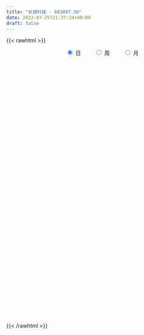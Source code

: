 ```yaml
---
title: "长城科技 - 603897.SH"
date: 2022-07-25T21:37:24+08:00
draft: false
---
```

{{< rawhtml >}}
    <div style="text-align: center">
        <label style="padding: 1rem;"><input style="margin-right: .5rem" type="radio" name="period" value="D" checked onclick="period_change(this)">日</label>
        <label style="padding: 1rem;"><input style="margin-right: .5rem" type="radio" name="period" value="W" onclick="period_change(this)">周</label>
        <label style="padding: 1rem;"><input style="margin-right: .5rem" type="radio" name="period" value="M" onclick="period_change(this)">月</label>
    </div>
    <div id="chart" style="height: 700px;"></div> 
    <script type="text/javascript">
        const D_v = [52112.76,54244.16,37526.98,46277.37,34090.97,48828.55,52261.66,78505.56,70284.82,28139.87,25205.66,30485.1,25463.0,24045.84,27155.84,14201.7,12560.65,18657.89,17303.22,18445.87,31050.87,26667.24,16885.69,29085.56,28085.23,16674.58,18133.14,18765.27,10743.09,12546.0,38097.82,30201.46,20174.24,18145.04,14554.0,14368.15,14393.0,17563.0,12405.78,12564.24,13772.34,10324.0,13724.12,11679.0,10143.0,12131.0,13139.0,12161.51,25659.59,9842.92,7863.92,6509.0,6852.8,9515.6,9833.96,6194.0,7858.0,5424.0,6449.0,3722.0,4607.04,4016.64,4576.0,5842.13,24293.92,14518.0,8571.86,16012.41,9123.72,12889.83,11718.0,10107.82,7419.0,8548.0,16211.86,7419.56,9302.82,19878.04,35254.48,27782.0,16811.83,15921.9,31619.31,20934.83,26877.1,19679.1,11580.0,14484.0,12309.0,19933.58,21465.1,14132.83,10723.85,14587.44,12704.24,25211.28,41319.06,74040.38,49917.44,39810.09,17321.07,14954.83,14856.41,9551.76,13862.99,10639.28,15257.0,11321.04,24074.73,7685.0,5784.0,7183.0,10178.83,6994.99,7310.99,10514.0,9302.0,12500.0,10416.41,14436.75,8132.0,13787.58,10171.01,11672.58,10685.04,9332.61,12589.0,9860.0,15461.34,7260.81,9584.35,6948.35,6855.89,8298.97,5925.09,4323.27,6312.0,9433.0,8622.99,6155.66,7821.0,5741.0,8905.48,11220.95,7924.39,6480.01,7010.16,7868.83,6104.99,5489.54,6570.0,9571.61,9286.31,15385.69,8608.7,6117.0,6822.32,6991.0,6599.99,5391.0,5778.55,8033.0,6883.0,8385.0,18505.06,9600.42,8801.0,6030.0,6315.0,6474.0,7817.47,8680.0,12357.61,8429.0,7443.0,5614.0,5209.0,5708.12,6672.63,6655.0,6271.75,11600.5,25613.11,11617.08,8582.14,10269.72,14841.0,12679.58,8524.96,8411.07,7154.23,7429.0,10016.98,9458.0,6402.92,5796.0,6422.0,5390.0,7106.96,4879.49,28640.49,69710.19,40239.9,29034.44,20292.81,23366.73,14985.81,18076.57,15708.42,17519.56,18210.1,19313.22,25388.73,15317.73,28957.84,16302.0,19920.18,14677.21,13270.24,11907.96,16950.8,16045.41,12631.0,12493.92,12856.83,11085.0,22954.3,25152.74,61079.09,87849.06,47740.82,65166.19,41331.08,45108.83,44982.28,85758.51,42954.28,46718.34,34339.92,34741.29,68954.41,29275.0,37813.0,35958.25,32494.49,54523.82,40390.18,51876.75,68827.99,53402.26,52677.42,45376.0,40854.05,37377.88,29776.0,32132.0,37741.0,29404.25,31167.5,31772.42,33656.58,40937.09,51192.42,39669.27,68329.89,89686.66,109430.17,142730.51,94357.74,92228.02,89096.37,61120.4,73065.55,69778.4,71516.14,61381.46,47091.17,42716.19,41056.02,64138.15,79925.21,70839.29,26842.38,123293.72,82531.33,80658.42,64090.21,47423.17,53199.69,35713.78,133121.94,83658.42,121134.05,94013.25,71460.11,67025.15,61743.49,45085.87,44819.43,45517.4,44486.16,118468.47,96148.76,52713.54,57674.34,43620.88,38090.23,31334.39,44675.87,38716.5,40671.23,45103.23,62906.73,41342.38,97475.05,75230.15,57701.34,81014.7,66668.48,51962.43,51284.58,51139.56,75059.33,49835.17,48228.36,43113.01,30417.36,33144.66,43046.89,64393.27,54676.95,91102.34,92077.71,63748.12,45994.37,45327.29,52205.63,32831.12,39223.96,45942.32,42563.52,42354.4,78432.63,64301.77,27229.84,26938.38,30285.72,42273.65,31956.16,20236.58,15615.94,41492.22,32504.68,45373.47,39327.93,30617.17,30387.77,41257.78,38584.87,47386.32,33103.22,29110.76,11516.57,25151.64,34690.99,29438.24,38684.87,29714.02,80329.33,43225.86,22651.7,17170.51,41799.01,26741.52,48868.95,56497.39,34023.92,22148.3,75397.62,42821.92,34089.72,21697.89,36522.16,44866.56,36915.12,30324.15,43111.24,37395.5,23282.44,20767.71,18717.18,20595.3,23298.83,19275.82,11708.89,19397.25,20741.72,24034.52,33914.45,26349.14,20067.03,54461.8,27103.32,21001.89,15152.56,12710.74,30619.03,27502.02,27361.0,27554.97,36169.67,28696.64,35274.15,22709.96,14587.89,17018.88,13297.57,12907.2,14837.68,15666.96,14401.89,15303.44,18859.44,22270.4,16963.38,20260.34,15682.0,16052.89,26086.34,16900.44,14711.0,16647.84,17468.68,16023.28,13268.0,10158.27,10937.94,19145.44,21605.44,27684.29,35320.84,24630.09,51683.05,74995.09,45920.87,40122.17,79892.44,147377.29,89077.29,98228.46,54405.74,223208.63,224234.63,131764.6,172278.08,285842.98,253587.05,261376.59,178832.01,142147.51,105901.61,151373.86,117296.09,168882.14,200621.18,142082.56,186109.23,220385.91,238981.17,218835.5,189587.12,148161.86,103308.26,97868.92,122059.38,124523.59,98659.39,172413.57,215584.42,130149.35,125910.29,120140.56,70705.2,67713.72,67195.72,112932.35,59384.46,115285.25,75149.24,44366.0,40570.0,42362.76,53895.23,57841.77,71463.51,122066.22,219350.25,248718.76,142414.39,113265.36]
const D_histogram = [0.0,0.0012763533,0.0185991218,0.0380090501,0.0231615005,0.0801031833,0.1093121641,0.1755180412,0.0663983189,-0.0098352143,-0.0212324889,-0.0002802685,-0.0060984405,-0.0258241715,-0.0972081653,-0.1434000956,-0.1538230644,-0.1236989886,-0.1051959214,-0.0742852234,0.00443274,0.0336738988,0.0443342218,0.0688538005,0.0368001398,0.0206616774,-0.0229931327,-0.0292233088,-0.0326630764,-0.0258028097,0.0325230436,0.058709908,0.0517589269,0.0249223756,0.0252625459,0.0259685552,0.0325512575,-0.0118469243,-0.025855905,-0.0308732212,-0.0280068241,-0.0311344991,-0.0211916302,-0.0252273247,-0.0358409262,-0.051853891,-0.0530626914,-0.0888424083,-0.1652722134,-0.1760054179,-0.1637427608,-0.1526526084,-0.1297672643,-0.0914583714,-0.036985764,0.0012341649,0.0030101528,-0.0053926437,-0.0395060015,-0.0463744387,-0.0567603651,-0.0565518136,-0.0559666546,-0.0225015524,0.0649687659,0.1311391373,0.1610461628,0.1937307886,0.1960071246,0.1850398309,0.1908137561,0.1763488691,0.1572131448,0.1070766873,0.0469137003,0.0122311449,-0.0066050598,0.0225076453,0.0373385278,0.0710732279,0.0866462836,0.0885457694,0.1268840799,0.1308793969,0.128795865,0.1003817165,0.06885013,0.0445187281,0.0252361107,0.0445328207,0.0115923975,-0.0236709299,-0.0393423969,-0.0328883989,-0.04282426,-0.0151894366,0.0186255047,0.0513080545,0.0016785489,-0.0848193674,-0.1290712243,-0.1614609041,-0.1926459748,-0.2005805153,-0.1866872022,-0.1798370783,-0.2022395877,-0.2177292237,-0.2454467092,-0.2411635331,-0.2171360097,-0.2031957832,-0.1696804821,-0.1380296277,-0.1005956687,-0.101475172,-0.0935444153,-0.1122029269,-0.1124698718,-0.1296569523,-0.1211530415,-0.0667218698,0.0010307873,0.0474137955,0.0759486523,0.0680151513,0.0425902701,0.0304122322,-0.020118935,-0.05178919,-0.0864521381,-0.0743898227,-0.0405237375,0.0021346907,0.0340230125,0.0567734797,0.0737508545,0.068182746,0.0396855795,0.0301291727,0.0443639387,0.0458598078,0.032806477,0.0661266851,0.0819431478,0.0685419426,0.036735785,0.0415642574,0.0485851038,0.0603303681,0.0774744778,0.1154342992,0.1533389879,0.1690891277,0.1691040121,0.1601464941,0.1514133994,0.1493154368,0.151145905,0.1269184173,0.111589792,0.088986308,0.0768450638,0.0615118412,0.0620723125,0.0577457245,0.0664056309,0.0589873664,0.0360024597,0.0286342454,0.0332897919,0.0272927274,0.0416744017,0.0450058203,0.0360285238,0.0286593244,0.0073027951,-0.0076779357,-0.0025433858,-0.0188876943,-0.0139713287,0.0072358181,-0.0384175144,-0.0481920725,-0.0559161008,-0.0790533156,-0.0645094297,-0.0429175603,-0.0236858047,-0.0202892079,-0.0314168302,-0.0254659526,-0.0020445719,0.0055767888,0.0003300615,-0.002497018,-0.0189698571,-0.0303252916,-0.0563159704,-0.0619091349,0.0433577993,0.1033644029,0.1297069443,0.1396547223,0.1506121559,0.15745568,0.1437722939,0.1354816036,0.1109132964,0.0956847343,0.0913576014,0.0683548206,0.0800070962,0.0653622346,0.0980330582,0.1060938565,0.0725381325,0.0361897016,0.0101246436,-0.0043226384,0.0033189652,0.0026992984,0.0039479023,0.0075694032,0.0099183864,-0.0071830862,0.0071949664,0.0481917751,0.1967875344,0.2597199806,0.2108243303,0.2623983076,0.2338823653,0.2429214235,0.3727509212,0.4104517385,0.3638837066,0.2744056974,0.1959210666,0.1254419161,0.1163578326,0.0821483235,0.0523038932,0.0394042257,0.0472842685,0.0989384312,0.0697969216,0.1515651509,0.2771577533,0.3036641223,0.1996131697,0.0882922349,0.0616501471,-0.0095781495,-0.0430933488,-0.0530300984,-0.0360593861,-0.0681250611,-0.132918647,-0.2585601062,-0.3787881215,-0.2899842745,-0.1730749964,0.0814369145,0.1655226447,0.3932740291,0.7173821066,0.9817892671,1.0918467841,1.1919913173,1.2645543436,1.1931665589,0.9681201518,0.6678414395,0.3869580207,0.1097374311,-0.1094236391,-0.3449117837,-0.5060268374,-0.6077361404,-0.5167989898,-0.4829261828,-0.2142701116,0.0698858527,-0.0214408095,-0.3400854622,-0.4454960063,-0.5632385882,-0.3864170505,-0.0091062714,0.5009121994,0.7018327286,0.9419442805,0.9385299549,0.7900908618,0.5439701668,0.13660586,-0.15166835,-0.2962348637,-0.4867025029,-0.5346638202,-0.4136290975,-0.2169619154,-0.1977704188,-0.0331873494,0.1195221227,0.0229391067,-0.171916192,-0.327777279,-0.5562173052,-0.7288370928,-0.5219932729,-0.0569680798,-0.1487035334,-0.2651696055,-0.4542442949,-0.5585427053,-0.3744972231,-0.2661303242,-0.2766418726,-0.3024084991,-0.4116397537,-0.6150221516,-0.8915185029,-0.920984433,-1.0651123192,-1.1045609673,-1.0476479736,-1.0317649499,-0.6903589322,-0.4158774869,0.0878428117,0.510166586,0.8371110837,0.8829247881,0.8183165935,0.7243104495,0.644511473,0.5795223793,0.5782323045,0.5071272316,0.7758265234,1.0884922882,1.2560434665,1.2520704698,1.1845308868,1.0167247928,0.5583421173,0.2558475319,-0.0121610076,-0.213844715,-0.3252448923,-0.6172594977,-0.6381752363,-0.7278512587,-0.888088371,-1.1076548458,-1.1691310436,-1.0847886434,-0.8210159804,-0.6583998598,-0.6759770613,-0.6795893873,-0.8137475512,-0.9295825699,-1.0493545621,-1.1878127248,-1.1582625603,-1.1250636237,-1.1685258827,-1.1823440869,-1.1428921421,-0.9610247253,-0.847847157,-0.5711253044,-0.0468337632,0.2070299551,0.2482588089,-0.0264806796,-0.2282533423,-0.1862085654,-0.2988100002,-0.1277853728,-0.1712077288,-0.2844716768,-0.306013449,-0.4252302694,-0.373172836,-0.3266851538,-0.3402640542,-0.3236337954,-0.215451043,-0.0595322599,0.07997811,0.1653322857,0.2993213747,0.353341303,0.4857035246,0.4746904664,0.5168977113,0.516957763,0.5953566931,0.5750767844,0.4767448654,0.3622775308,0.2160682746,-0.0513541641,-0.2127744489,-0.2592408115,-0.2472221695,-0.3294390383,-0.4592783309,-0.3813696679,-0.2479392768,-0.1320871979,0.0007983933,0.0863382269,0.168154214,0.2014824979,0.1977460493,0.1673324288,0.0984366626,0.1064493314,0.0815938041,0.0615048395,0.0287237862,-0.0314192818,-0.0844280915,-0.190620829,-0.2188478145,-0.2389867082,-0.2441594332,-0.1963661673,-0.0976492125,-0.0281261637,0.0022875333,-0.0361691386,-0.0793179559,-0.2340077403,-0.3689183636,-0.3144019056,-0.2894399302,-0.2147279109,-0.1645911313,-0.1404070486,-0.0555798171,0.0878261481,0.1849255341,0.2800362691,0.3223277169,0.4944873471,0.5789879262,0.6927791257,0.7465474052,0.9158039565,1.1624407244,1.081429568,1.0438113411,0.8874796408,0.6954600641,0.5725158702,0.5318302082,0.4523640021,0.4614920048,0.4588866089,0.3803709061,0.4304709433,0.456107292,0.5935766716,0.6528208914,0.698646634,0.622300935,0.4904714839,0.4126216887,0.3966347516,0.2476867905,0.0258358888,0.0583175822,0.0773430185,0.1039914774,0.1516528713,0.0079768115,-0.0860154357,-0.2139429863,-0.3106361935,-0.4508985759,-0.5360603082,-0.4354956384,-0.4391423217,-0.4692621813,-0.4903520797,-0.4550575699,-0.3871499637,-0.3276437784,-0.2253601326,-0.0666511014,0.2341281849,0.420667627,0.529333492,0.4316771186]
const D_fast = [0.0,0.0015954416,0.0235679905,0.0524801814,0.0434230069,0.1203904855,0.1769275074,0.2870128948,0.1944927523,0.1158004155,0.0990950187,0.1199771719,0.1126343898,0.0864526159,-0.0092334192,-0.0912753734,-0.1401541083,-0.1409547797,-0.1487506928,-0.1364113006,-0.0565851523,-0.0189255187,0.0028183597,0.0445513885,0.0216977628,0.0107247197,-0.0386783735,-0.0522143768,-0.0638199135,-0.0634103493,0.0030462649,0.0439106063,0.0498993569,0.0292933996,0.0359492063,0.0431473544,0.057867871,0.0105079582,-0.0099649987,-0.0227006202,-0.0268359292,-0.037747229,-0.0331022676,-0.0434447933,-0.0630186264,-0.0919950639,-0.1064695371,-0.1644598561,-0.2822077145,-0.3369422735,-0.3656153066,-0.3926883063,-0.4022447783,-0.3868004783,-0.3415743119,-0.3030458417,-0.3005173156,-0.3102682731,-0.3542581312,-0.3727201782,-0.3972961958,-0.4112255977,-0.4246321023,-0.3967923883,-0.2930798785,-0.1941247227,-0.1239561565,-0.0428388336,0.0084392836,0.0437319476,0.0972093118,0.126831642,0.146999204,0.1236319183,0.0751973563,0.0435725872,0.0230851175,0.057824734,0.0819902485,0.1334932555,0.1707278821,0.1947638103,0.2648231408,0.3015383069,0.3316537413,0.3283350219,0.314015968,0.300814248,0.2878406583,0.3182705735,0.2882282497,0.2470471898,0.2215401236,0.2197720219,0.1991300958,0.22296756,0.2614388775,0.306948441,0.2577385726,0.1500358145,0.0735161514,0.0007612455,-0.0785853188,-0.1366649881,-0.1694434756,-0.2075526213,-0.2805150276,-0.3504369695,-0.4395161323,-0.4955238395,-0.5257803185,-0.5626390378,-0.5715438573,-0.5744004098,-0.5621153679,-0.5883636642,-0.6038190113,-0.6505282547,-0.6789126675,-0.7285139861,-0.7502983357,-0.7125476314,-0.6445372775,-0.5863008204,-0.5387788005,-0.5297085137,-0.5444858273,-0.5490608072,-0.6046217082,-0.6492392607,-0.7055152433,-0.7120503836,-0.6883152327,-0.6451231318,-0.6047290569,-0.5677852199,-0.5323701313,-0.5208925533,-0.539468325,-0.5414924386,-0.5161666879,-0.5032058669,-0.5080575784,-0.458205699,-0.4219034494,-0.418169169,-0.4407913803,-0.4255718436,-0.4064047212,-0.3795768649,-0.3430641358,-0.2762457396,-0.2000063039,-0.1419838822,-0.0996929948,-0.0686138893,-0.0394936341,-0.0042627375,0.035354207,0.0428563236,0.0554251462,0.0550682393,0.062138261,0.0621829987,0.0782615481,0.0883713912,0.1136327054,0.1209612825,0.1069769908,0.1067673378,0.1197453323,0.1205714495,0.1453717243,0.159954598,0.1599844324,0.1597800642,0.1402492336,0.1233490189,0.1278477223,0.1067814903,0.1082050236,0.131221125,0.0759634139,0.0541408377,0.0324377842,-0.0104627595,-0.012046231,-0.0011837517,0.0121265527,0.0104508476,-0.0085309823,-0.0089465929,0.0139636449,0.0229792028,0.0178149909,0.0143636568,-0.0068516466,-0.025788404,-0.0658580754,-0.0869285236,0.0291778605,0.1150255647,0.1737948422,0.2186563008,0.2672667734,0.3134742175,0.3357339049,0.3613136154,0.3644736323,0.3731662538,0.3916785212,0.3857644456,0.4174184953,0.4191141924,0.4762932805,0.5108775429,0.495456352,0.4681553466,0.4446214495,0.4290935079,0.4375648527,0.4376200106,0.43985559,0.4453694418,0.4501980215,0.4313007774,0.4474775716,0.5005223241,0.698314967,0.8261774083,0.8299878406,0.9471613948,0.9771160439,1.0468854579,1.2699026859,1.4102164379,1.4546193326,1.4337427477,1.4042383836,1.3651197121,1.3851250868,1.3714526585,1.3546842015,1.3516355905,1.3713367004,1.4477254709,1.4360331917,1.5556927087,1.7505747495,1.852997149,1.7988494888,1.7096016127,1.6983720618,1.6247492277,1.5804606913,1.557266417,1.5652222828,1.5161253426,1.4181020949,1.2278206091,1.0128955635,1.0292033418,1.1028438708,1.3777150104,1.5031814017,1.8292512934,2.3327048976,2.8425593749,3.2255785879,3.6237209504,4.0124225626,4.2393264176,4.2563100485,4.1229916961,3.9388477824,3.6890615506,3.4425445706,3.1208284801,2.8332067171,2.5795633789,2.541300782,2.4544420434,2.6695305867,2.9711580142,2.8744711495,2.4708051314,2.2540205857,1.9954683567,2.0756856318,2.4507198431,3.0859663636,3.462345075,3.9379426971,4.1691608602,4.2182444826,4.1081163293,3.7349034875,3.40871219,3.1900869604,2.8779436955,2.696316423,2.7139438714,2.8563705746,2.8261194666,2.9824056986,3.1649957014,3.074147462,2.8363131154,2.5985077086,2.2310133561,1.8761842953,1.952529797,2.4033129701,2.2744016332,2.0916431597,1.7890073966,1.5450733099,1.6354944863,1.6773288042,1.5976567876,1.4962880363,1.2841468433,0.9270089075,0.4276329304,0.1679208922,-0.2424850739,-0.5580739638,-0.7630729635,-1.0051311773,-0.8363148927,-0.665802819,-0.1401218175,0.4097436032,0.9459658718,1.2125107732,1.3524817271,1.4395531954,1.5208820872,1.6007735883,1.7440415896,1.7997183246,2.2623742472,2.8471630841,3.3287251291,3.6377697497,3.8663628884,3.9527379927,3.6339408465,3.395408144,3.1243593527,2.8692144665,2.6765030661,2.2301735864,2.0497140386,1.7780752016,1.3958159965,0.8993358102,0.5455768516,0.3587220908,0.4172407587,0.4152569144,0.2286854476,0.0551757748,-0.2824192769,-0.6306499381,-1.0127605709,-1.4481719148,-1.7081873903,-1.9562543596,-2.2918480893,-2.6012523152,-2.847523406,-2.9059121705,-3.0046963915,-2.870755865,-2.3581727646,-2.0525515575,-1.9492580015,-2.2306176599,-2.4894536582,-2.4939610226,-2.6812649574,-2.5421866732,-2.6284109614,-2.8127928286,-2.910837963,-3.1363623508,-3.1775981264,-3.2127817326,-3.3114266466,-3.3757048367,-3.3213848451,-3.1803491269,-3.0208442295,-2.8941569824,-2.6853375497,-2.5429822956,-2.2891941929,-2.1815346345,-2.0101029618,-1.8808034693,-1.653565366,-1.5300760785,-1.5092217812,-1.533119733,-1.6253119206,-1.9055729004,-2.1201867973,-2.2314633628,-2.2812502632,-2.4458268916,-2.6904857669,-2.7079195209,-2.636473949,-2.5536436696,-2.4205584801,-2.3134340897,-2.1895795492,-2.1058806408,-2.0601805771,-2.0487610904,-2.0930476909,-2.0584226892,-2.0628797655,-2.0675925202,-2.0931926269,-2.1611905154,-2.2353063481,-2.3891542928,-2.4720932318,-2.5519788026,-2.6181913859,-2.6194896618,-2.5451850101,-2.4826935022,-2.4517079219,-2.4992068785,-2.5621851848,-2.7753769042,-3.0025171185,-3.0266011369,-3.073999144,-3.0529691024,-3.0439801057,-3.0548977851,-2.9839655079,-2.8186030057,-2.6752722361,-2.5101524339,-2.3872790568,-2.0914975898,-1.8622500292,-1.5752640483,-1.3348589174,-0.9366513771,-0.3994044281,-0.2100581925,0.0132764159,0.0788146258,0.0606600651,0.0808448387,0.1731167288,0.2067415232,0.3312425271,0.4433587834,0.4599358072,0.6176535802,0.7573167519,1.0431802994,1.2656297421,1.4861171432,1.565346678,1.5561350978,1.5814407248,1.6646124755,1.5775862121,1.3621942826,1.4092553716,1.4476165624,1.5002628907,1.5858375025,1.4441556455,1.3286595395,1.1472462422,0.9728939866,0.7199069603,0.500730151,0.4924209112,0.3789886474,0.2315532425,0.0878753242,0.0094054415,-0.0194744432,-0.0418792025,0.0040644101,0.146110666,0.5054219985,0.7971283473,1.0381275853,1.0483904916]
const D_slow = [0.0,0.0003190883,0.0049688688,0.0144711313,0.0202615064,0.0402873022,0.0676153433,0.1114948536,0.1280944333,0.1256356297,0.1203275075,0.1202574404,0.1187328303,0.1122767874,0.0879747461,0.0521247222,0.0136689561,-0.0172557911,-0.0435547714,-0.0621260773,-0.0610178923,-0.0525994176,-0.0415158621,-0.024302412,-0.015102377,-0.0099369577,-0.0156852409,-0.0229910681,-0.0311568372,-0.0376075396,-0.0294767787,-0.0147993017,-0.00185957,0.0043710239,0.0106866604,0.0171787992,0.0253166136,0.0223548825,0.0158909063,0.008172601,0.0011708949,-0.0066127298,-0.0119106374,-0.0182174686,-0.0271777001,-0.0401411729,-0.0534068457,-0.0756174478,-0.1169355011,-0.1609368556,-0.2018725458,-0.2400356979,-0.272477514,-0.2953421068,-0.3045885478,-0.3042800066,-0.3035274684,-0.3048756294,-0.3147521297,-0.3263457394,-0.3405358307,-0.3546737841,-0.3686654477,-0.3742908358,-0.3580486444,-0.32526386,-0.2850023193,-0.2365696222,-0.187567841,-0.1413078833,-0.0936044443,-0.049517227,-0.0102139408,0.016555231,0.0282836561,0.0313414423,0.0296901773,0.0353170887,0.0446517206,0.0624200276,0.0840815985,0.1062180409,0.1379390608,0.1706589101,0.2028578763,0.2279533054,0.2451658379,0.2562955199,0.2626045476,0.2737377528,0.2766358522,0.2707181197,0.2608825205,0.2526604208,0.2419543558,0.2381569966,0.2428133728,0.2556403864,0.2560600236,0.2348551818,0.2025873757,0.1622221497,0.114060656,0.0639155272,0.0172437266,-0.027715543,-0.0782754399,-0.1327077458,-0.1940694231,-0.2543603064,-0.3086443088,-0.3594432546,-0.4018633751,-0.4363707821,-0.4615196992,-0.4868884922,-0.510274596,-0.5383253278,-0.5664427957,-0.5988570338,-0.6291452942,-0.6458257616,-0.6455680648,-0.6337146159,-0.6147274528,-0.597723665,-0.5870760975,-0.5794730394,-0.5845027732,-0.5974500707,-0.6190631052,-0.6376605609,-0.6477914952,-0.6472578225,-0.6387520694,-0.6245586995,-0.6061209859,-0.5890752994,-0.5791539045,-0.5716216113,-0.5605306266,-0.5490656747,-0.5408640554,-0.5243323841,-0.5038465972,-0.4867111116,-0.4775271653,-0.467136101,-0.454989825,-0.439907233,-0.4205386135,-0.3916800388,-0.3533452918,-0.3110730099,-0.2687970069,-0.2287603833,-0.1909070335,-0.1535781743,-0.115791698,-0.0840620937,-0.0561646457,-0.0339180687,-0.0147068028,0.0006711575,0.0161892356,0.0306256668,0.0472270745,0.0619739161,0.070974531,0.0781330924,0.0864555404,0.0932787222,0.1036973226,0.1149487777,0.1239559087,0.1311207398,0.1329464385,0.1310269546,0.1303911081,0.1256691846,0.1221763524,0.1239853069,0.1143809283,0.1023329102,0.088353885,0.0685905561,0.0524631987,0.0417338086,0.0358123574,0.0307400555,0.0228858479,0.0165193597,0.0160082168,0.017402414,0.0174849294,0.0168606748,0.0121182106,0.0045368877,-0.0095421049,-0.0250193887,-0.0141799389,0.0116611619,0.0440878979,0.0790015785,0.1166546175,0.1560185375,0.191961611,0.2258320119,0.253560336,0.2774815195,0.3003209199,0.317409625,0.3374113991,0.3537519577,0.3782602223,0.4047836864,0.4229182195,0.4319656449,0.4344968058,0.4334161463,0.4342458875,0.4349207121,0.4359076877,0.4378000385,0.4402796351,0.4384838636,0.4402826052,0.452330549,0.5015274326,0.5664574277,0.6191635103,0.6847630872,0.7432336785,0.8039640344,0.8971517647,0.9997646993,1.090735626,1.1593370503,1.208317317,1.239677796,1.2687672542,1.289304335,1.3023803083,1.3122313648,1.3240524319,1.3487870397,1.3662362701,1.4041275578,1.4734169961,1.5493330267,1.5992363191,1.6213093778,1.6367219146,1.6343273772,1.6235540401,1.6102965154,1.6012816689,1.5842504037,1.5510207419,1.4863807153,1.391683685,1.3191876163,1.2759188672,1.2962780959,1.337658757,1.4359772643,1.615322791,1.8607701078,2.1337318038,2.4317296331,2.747868219,3.0461598587,3.2881898967,3.4551502566,3.5518897617,3.5793241195,3.5519682097,3.4657402638,3.3392335545,3.1872995193,3.0580997719,2.9373682262,2.8838006983,2.9012721615,2.8959119591,2.8108905935,2.699516592,2.5587069449,2.4621026823,2.4598261144,2.5850541643,2.7605123464,2.9959984166,3.2306309053,3.4281536208,3.5641461625,3.5982976275,3.56038054,3.486321824,3.3646461983,3.2309802433,3.1275729689,3.07333249,3.0238898854,3.015593048,3.0454735787,3.0512083554,3.0082293074,2.9262849876,2.7872306613,2.6050213881,2.4745230699,2.4602810499,2.4231051666,2.3568127652,2.2432516915,2.1036160152,2.0099917094,1.9434591284,1.8742986602,1.7986965354,1.695786597,1.5420310591,1.3191514334,1.0889053251,0.8226272453,0.5464870035,0.2845750101,0.0266337726,-0.1459559604,-0.2499253322,-0.2279646292,-0.1004229827,0.1088547882,0.3295859852,0.5341651336,0.7152427459,0.8763706142,1.021251209,1.1658092851,1.292591093,1.4865477239,1.7586707959,2.0726816625,2.38569928,2.6818320017,2.9360131999,3.0755987292,3.1395606122,3.1365203603,3.0830591815,3.0017479584,2.847433084,2.6878892749,2.5059264603,2.2839043675,2.006990656,1.7147078952,1.4435107343,1.2382567392,1.0736567742,0.9046625089,0.7347651621,0.5313282743,0.2989326318,0.0365939913,-0.2603591899,-0.54992483,-0.8311907359,-1.1233222066,-1.4189082283,-1.7046312639,-1.9448874452,-2.1568492345,-2.2996305606,-2.3113390014,-2.2595815126,-2.1975168104,-2.2041369803,-2.2612003159,-2.3077524572,-2.3824549572,-2.4144013004,-2.4572032326,-2.5283211518,-2.6048245141,-2.7111320814,-2.8044252904,-2.8860965789,-2.9711625924,-3.0520710413,-3.105933802,-3.120816867,-3.1008223395,-3.0594892681,-2.9846589244,-2.8963235987,-2.7748977175,-2.6562251009,-2.5270006731,-2.3977612323,-2.2489220591,-2.1051528629,-1.9859666466,-1.8953972639,-1.8413801952,-1.8542187362,-1.9074123485,-1.9722225513,-2.0340280937,-2.1163878533,-2.231207436,-2.326549853,-2.3885346722,-2.4215564717,-2.4213568734,-2.3997723166,-2.3577337631,-2.3073631387,-2.2579266263,-2.2160935192,-2.1914843535,-2.1648720207,-2.1444735696,-2.1290973597,-2.1219164132,-2.1297712336,-2.1508782565,-2.1985334638,-2.2532454174,-2.3129920944,-2.3740319527,-2.4231234945,-2.4475357976,-2.4545673386,-2.4539954552,-2.4630377399,-2.4828672289,-2.5413691639,-2.6335987548,-2.7121992313,-2.7845592138,-2.8382411915,-2.8793889744,-2.9144907365,-2.9283856908,-2.9064291538,-2.8601977702,-2.790188703,-2.7096067737,-2.585984937,-2.4412379554,-2.268043174,-2.0814063227,-1.8524553336,-1.5618451525,-1.2914877605,-1.0305349252,-0.808665015,-0.634799999,-0.4916710314,-0.3587134794,-0.2456224789,-0.1302494777,-0.0155278255,0.0795649011,0.1871826369,0.3012094599,0.4496036278,0.6128088507,0.7874705092,0.9430457429,1.0656636139,1.1688190361,1.267977724,1.3298994216,1.3363583938,1.3509377894,1.370273544,1.3962714133,1.4341846312,1.436178834,1.4146749751,1.3611892285,1.2835301802,1.1708055362,1.0367904592,0.9279165496,0.8181309691,0.7008154238,0.5782274039,0.4644630114,0.3676755205,0.2857645759,0.2294245427,0.2127617674,0.2712938136,0.3764607203,0.5087940933,0.616713373]
const D_data = [['2020-07-06', 19.78, 20.28, 19.72, 20.55],['2020-07-07', 20.31, 20.3, 20.13, 20.96],['2020-07-08', 20.25, 20.56, 20.11, 20.67],['2020-07-09', 20.64, 20.71, 20.41, 20.86],['2020-07-10', 20.5, 20.32, 20.3, 20.88],['2020-07-13', 20.39, 21.38, 20.32, 21.44],['2020-07-14', 21.2, 21.35, 20.94, 22.16],['2020-07-15', 21.5, 22.2, 20.85, 23.14],['2020-07-16', 21.91, 20.0, 19.98, 22.05],['2020-07-17', 19.82, 19.95, 19.7, 20.28],['2020-07-20', 20.14, 20.53, 20.14, 20.59],['2020-07-21', 20.32, 20.97, 20.32, 21.05],['2020-07-22', 20.8, 20.69, 20.58, 21.09],['2020-07-23', 20.5, 20.45, 19.95, 20.68],['2020-07-24', 20.41, 19.52, 19.5, 20.66],['2020-07-27', 19.52, 19.43, 19.16, 19.89],['2020-07-28', 19.64, 19.61, 19.4, 19.82],['2020-07-29', 19.6, 20.06, 19.25, 20.08],['2020-07-30', 20.09, 19.95, 19.9, 20.2],['2020-07-31', 19.8, 20.16, 19.8, 20.39],['2020-08-03', 20.31, 21.02, 20.27, 21.02],['2020-08-04', 20.96, 20.7, 20.65, 21.18],['2020-08-05', 20.9, 20.6, 20.3, 20.9],['2020-08-06', 20.69, 20.91, 20.59, 21.08],['2020-08-07', 20.92, 20.22, 19.93, 20.92],['2020-08-10', 20.1, 20.31, 20.04, 20.5],['2020-08-11', 20.22, 19.8, 19.77, 20.38],['2020-08-12', 19.8, 20.11, 19.66, 20.15],['2020-08-13', 20.2, 20.09, 20.04, 20.3],['2020-08-14', 20.07, 20.2, 19.72, 20.22],['2020-08-17', 20.25, 21.02, 20.15, 21.15],['2020-08-18', 21.1, 20.88, 20.7, 21.28],['2020-08-19', 20.73, 20.56, 20.56, 20.97],['2020-08-20', 20.51, 20.25, 20.16, 20.53],['2020-08-21', 20.3, 20.54, 20.3, 20.65],['2020-08-24', 20.82, 20.57, 20.38, 20.95],['2020-08-25', 20.57, 20.69, 20.42, 20.84],['2020-08-26', 20.79, 19.96, 19.9, 20.79],['2020-08-27', 19.97, 20.17, 19.86, 20.28],['2020-08-28', 20.1, 20.21, 19.95, 20.26],['2020-08-31', 20.34, 20.28, 20.19, 20.54],['2020-09-01', 20.25, 20.18, 20.03, 20.3],['2020-09-02', 20.45, 20.34, 20.15, 20.6],['2020-09-03', 20.24, 20.16, 20.08, 20.32],['2020-09-04', 19.83, 20.01, 19.7, 20.11],['2020-09-07', 20.09, 19.83, 19.76, 20.27],['2020-09-08', 19.84, 19.92, 19.5, 20.18],['2020-09-09', 19.6, 19.32, 19.31, 19.8],['2020-09-10', 19.27, 18.39, 18.3, 19.6],['2020-09-11', 18.39, 18.82, 17.9, 18.9],['2020-09-14', 18.9, 18.95, 18.6, 19.15],['2020-09-15', 19.06, 18.84, 18.74, 19.06],['2020-09-16', 18.84, 18.93, 18.71, 19.15],['2020-09-17', 18.9, 19.16, 18.81, 19.28],['2020-09-18', 19.11, 19.52, 19.05, 19.52],['2020-09-21', 19.64, 19.51, 19.4, 19.64],['2020-09-22', 19.37, 19.12, 19.0, 19.44],['2020-09-23', 19.12, 18.93, 18.81, 19.23],['2020-09-24', 18.93, 18.43, 18.36, 18.93],['2020-09-25', 18.47, 18.58, 18.31, 18.67],['2020-09-28', 18.56, 18.4, 18.26, 18.69],['2020-09-29', 18.43, 18.41, 18.35, 18.6],['2020-09-30', 18.5, 18.32, 18.25, 18.57],['2020-10-09', 18.56, 18.74, 18.47, 18.85],['2020-10-12', 19.07, 19.71, 18.88, 19.86],['2020-10-13', 19.71, 19.89, 19.61, 20.07],['2020-10-14', 19.8, 19.77, 19.7, 19.99],['2020-10-15', 19.85, 20.08, 19.71, 20.23],['2020-10-16', 20.13, 19.92, 19.71, 20.3],['2020-10-19', 19.9, 19.86, 19.82, 20.36],['2020-10-20', 19.86, 20.19, 19.74, 20.23],['2020-10-21', 20.14, 20.05, 19.79, 20.36],['2020-10-22', 20.05, 20.03, 19.81, 20.11],['2020-10-23', 20.03, 19.56, 19.49, 20.14],['2020-10-26', 19.45, 19.2, 19.13, 19.85],['2020-10-27', 19.28, 19.29, 19.02, 19.42],['2020-10-28', 19.13, 19.35, 18.84, 19.43],['2020-10-29', 19.2, 19.99, 19.15, 20.26],['2020-10-30', 20.09, 19.96, 19.88, 20.75],['2020-11-02', 19.94, 20.38, 19.94, 20.69],['2020-11-03', 20.42, 20.36, 20.13, 20.64],['2020-11-04', 20.4, 20.32, 20.16, 20.58],['2020-11-05', 20.38, 20.99, 20.32, 21.06],['2020-11-06', 20.99, 20.8, 20.63, 21.22],['2020-11-09', 20.88, 20.86, 20.72, 21.13],['2020-11-10', 20.86, 20.57, 20.38, 21.04],['2020-11-11', 20.64, 20.47, 20.41, 20.79],['2020-11-12', 20.48, 20.49, 20.16, 20.67],['2020-11-13', 20.46, 20.5, 20.14, 20.55],['2020-11-16', 20.5, 21.05, 20.3, 21.06],['2020-11-17', 21.03, 20.42, 20.29, 21.03],['2020-11-18', 20.49, 20.24, 20.18, 20.72],['2020-11-19', 20.12, 20.36, 20.1, 20.51],['2020-11-20', 20.36, 20.62, 20.31, 20.65],['2020-11-23', 20.6, 20.41, 20.2, 20.7],['2020-11-24', 20.41, 20.94, 20.28, 20.95],['2020-11-25', 20.99, 21.22, 20.65, 21.4],['2020-11-26', 21.25, 21.45, 20.99, 22.18],['2020-11-27', 21.4, 20.43, 20.2, 21.65],['2020-11-30', 20.3, 19.6, 19.6, 20.3],['2020-12-01', 19.6, 19.72, 19.3, 19.78],['2020-12-02', 19.72, 19.57, 19.45, 19.75],['2020-12-03', 19.61, 19.29, 19.16, 19.61],['2020-12-04', 19.45, 19.33, 19.22, 19.45],['2020-12-07', 19.34, 19.47, 19.22, 19.71],['2020-12-08', 19.65, 19.29, 19.29, 19.65],['2020-12-09', 19.3, 18.72, 18.72, 19.42],['2020-12-10', 18.73, 18.52, 18.5, 18.84],['2020-12-11', 18.61, 18.04, 17.7, 18.65],['2020-12-14', 18.0, 18.15, 17.9, 18.22],['2020-12-15', 18.01, 18.25, 18.01, 18.33],['2020-12-16', 18.3, 18.01, 17.8, 18.3],['2020-12-17', 18.06, 18.18, 17.56, 18.21],['2020-12-18', 18.25, 18.15, 18.0, 18.44],['2020-12-21', 18.14, 18.25, 17.99, 18.35],['2020-12-22', 18.22, 17.72, 17.72, 18.27],['2020-12-23', 17.73, 17.7, 17.66, 17.95],['2020-12-24', 17.57, 17.18, 17.18, 17.85],['2020-12-25', 17.1, 17.19, 16.96, 17.4],['2020-12-28', 17.33, 16.75, 16.58, 17.33],['2020-12-29', 16.86, 16.86, 16.65, 17.03],['2020-12-30', 16.8, 17.44, 16.7, 17.53],['2020-12-31', 17.45, 17.82, 17.44, 17.87],['2021-01-04', 17.8, 17.79, 17.72, 18.07],['2021-01-05', 17.78, 17.73, 17.41, 17.78],['2021-01-06', 17.58, 17.3, 17.25, 17.78],['2021-01-07', 17.2, 16.95, 16.71, 17.21],['2021-01-08', 16.83, 16.96, 16.51, 17.25],['2021-01-11', 16.98, 16.23, 16.02, 17.13],['2021-01-12', 16.17, 16.13, 16.01, 16.4],['2021-01-13', 16.09, 15.77, 15.75, 16.13],['2021-01-14', 15.72, 16.14, 15.72, 16.3],['2021-01-15', 16.2, 16.4, 16.14, 16.57],['2021-01-18', 16.4, 16.61, 16.4, 16.79],['2021-01-19', 16.61, 16.6, 16.5, 16.77],['2021-01-20', 16.7, 16.58, 16.44, 16.74],['2021-01-21', 16.58, 16.58, 16.56, 16.74],['2021-01-22', 16.58, 16.3, 16.28, 16.7],['2021-01-25', 16.28, 15.88, 15.8, 16.35],['2021-01-26', 15.98, 15.96, 15.79, 16.11],['2021-01-27', 15.88, 16.22, 15.82, 16.44],['2021-01-28', 16.11, 16.06, 16.05, 16.32],['2021-01-29', 16.1, 15.8, 15.58, 16.25],['2021-02-01', 15.8, 16.4, 15.51, 16.4],['2021-02-02', 16.4, 16.3, 16.13, 16.54],['2021-02-03', 16.3, 15.93, 15.86, 16.35],['2021-02-04', 15.77, 15.55, 15.4, 16.01],['2021-02-05', 15.5, 15.9, 15.45, 16.25],['2021-02-08', 16.06, 15.93, 15.66, 16.06],['2021-02-09', 15.93, 16.02, 15.73, 16.09],['2021-02-10', 15.86, 16.16, 15.86, 16.23],['2021-02-18', 16.19, 16.59, 16.19, 16.78],['2021-02-19', 16.49, 16.85, 16.46, 16.86],['2021-02-22', 16.87, 16.8, 16.8, 17.23],['2021-02-23', 16.95, 16.74, 16.63, 16.95],['2021-02-24', 16.77, 16.7, 16.65, 16.92],['2021-02-25', 16.8, 16.75, 16.53, 16.84],['2021-02-26', 16.56, 16.9, 16.56, 16.95],['2021-03-01', 16.86, 17.05, 16.65, 17.08],['2021-03-02', 16.99, 16.76, 16.73, 17.09],['2021-03-03', 16.69, 16.85, 16.69, 16.95],['2021-03-04', 16.81, 16.73, 16.67, 16.94],['2021-03-05', 16.69, 16.83, 16.65, 16.9],['2021-03-08', 16.93, 16.77, 16.77, 17.08],['2021-03-09', 16.83, 16.98, 16.53, 17.4],['2021-03-10', 17.0, 16.96, 16.72, 17.15],['2021-03-11', 16.85, 17.19, 16.78, 17.21],['2021-03-12', 17.17, 17.05, 16.93, 17.18],['2021-03-15', 17.08, 16.82, 16.76, 17.08],['2021-03-16', 16.9, 16.97, 16.77, 16.98],['2021-03-17', 17.0, 17.15, 16.8, 17.18],['2021-03-18', 17.15, 17.05, 16.96, 17.34],['2021-03-19', 16.97, 17.37, 16.85, 17.38],['2021-03-22', 17.54, 17.33, 17.26, 17.6],['2021-03-23', 17.33, 17.21, 17.05, 17.33],['2021-03-24', 17.15, 17.23, 17.04, 17.3],['2021-03-25', 17.23, 17.01, 17.01, 17.3],['2021-03-26', 16.98, 17.01, 16.95, 17.15],['2021-03-29', 17.06, 17.25, 17.03, 17.3],['2021-03-30', 17.2, 16.96, 16.9, 17.2],['2021-03-31', 16.95, 17.2, 16.93, 17.25],['2021-04-01', 17.2, 17.49, 17.04, 17.5],['2021-04-02', 17.22, 16.59, 16.57, 17.29],['2021-04-06', 16.58, 16.87, 16.58, 16.93],['2021-04-07', 16.83, 16.82, 16.75, 16.96],['2021-04-08', 16.84, 16.5, 16.48, 16.84],['2021-04-09', 16.53, 16.9, 16.45, 17.09],['2021-04-12', 16.89, 17.05, 16.81, 17.15],['2021-04-13', 17.11, 17.11, 16.95, 17.23],['2021-04-14', 17.2, 16.96, 16.89, 17.23],['2021-04-15', 16.95, 16.74, 16.73, 16.95],['2021-04-16', 16.86, 16.92, 16.74, 16.95],['2021-04-19', 16.94, 17.21, 16.92, 17.22],['2021-04-20', 17.21, 17.1, 17.06, 17.43],['2021-04-21', 17.01, 16.95, 16.85, 17.14],['2021-04-22', 17.18, 16.96, 16.88, 17.18],['2021-04-23', 16.86, 16.73, 16.67, 17.07],['2021-04-26', 16.8, 16.7, 16.62, 16.83],['2021-04-27', 16.67, 16.38, 16.25, 16.67],['2021-04-28', 16.5, 16.5, 16.26, 16.55],['2021-04-29', 17.7, 18.15, 17.3, 18.15],['2021-04-30', 18.46, 18.09, 18.08, 19.66],['2021-05-06', 18.06, 18.0, 17.63, 18.29],['2021-05-07', 17.99, 18.01, 17.82, 18.52],['2021-05-10', 17.91, 18.21, 17.74, 18.22],['2021-05-11', 18.0, 18.35, 17.92, 18.52],['2021-05-12', 18.37, 18.22, 18.0, 18.45],['2021-05-13', 18.15, 18.37, 18.15, 18.6],['2021-05-14', 18.52, 18.21, 18.06, 18.64],['2021-05-17', 18.23, 18.34, 17.97, 18.44],['2021-05-18', 18.3, 18.54, 18.09, 18.62],['2021-05-19', 18.58, 18.34, 18.26, 18.74],['2021-05-20', 18.27, 18.85, 18.18, 19.0],['2021-05-21', 18.9, 18.62, 18.57, 19.0],['2021-05-24', 18.59, 19.38, 18.58, 19.64],['2021-05-25', 19.29, 19.32, 19.11, 19.5],['2021-05-26', 19.32, 18.86, 18.78, 19.5],['2021-05-27', 18.86, 18.74, 18.62, 18.95],['2021-05-28', 18.74, 18.78, 18.63, 18.99],['2021-05-31', 18.78, 18.88, 18.67, 18.95],['2021-06-01', 18.88, 19.2, 18.69, 19.23],['2021-06-02', 19.29, 19.18, 18.98, 19.46],['2021-06-03', 19.18, 19.27, 19.12, 19.49],['2021-06-04', 19.19, 19.38, 19.12, 19.43],['2021-06-07', 19.37, 19.45, 19.33, 19.76],['2021-06-08', 19.41, 19.23, 19.12, 19.5],['2021-06-09', 19.3, 19.68, 19.2, 20.1],['2021-06-10', 19.51, 20.25, 19.51, 20.33],['2021-06-11', 20.08, 22.28, 20.08, 22.28],['2021-06-15', 23.0, 22.04, 21.02, 23.37],['2021-06-16', 21.75, 20.95, 20.74, 22.22],['2021-06-17', 21.36, 22.5, 21.21, 22.88],['2021-06-18', 21.52, 21.86, 21.33, 22.08],['2021-06-21', 21.68, 22.58, 21.25, 23.22],['2021-06-22', 22.99, 24.84, 22.99, 24.84],['2021-06-23', 25.72, 24.59, 24.25, 25.95],['2021-06-24', 24.66, 23.97, 23.81, 24.7],['2021-06-25', 24.21, 23.48, 23.22, 24.53],['2021-06-28', 23.38, 23.52, 23.3, 24.21],['2021-06-29', 23.55, 23.52, 23.33, 24.66],['2021-06-30', 23.5, 24.35, 22.5, 24.35],['2021-07-01', 24.19, 24.18, 23.7, 24.35],['2021-07-02', 23.87, 24.3, 23.44, 24.9],['2021-07-05', 24.21, 24.62, 24.04, 25.44],['2021-07-06', 24.67, 25.09, 24.18, 25.1],['2021-07-07', 24.87, 26.05, 24.62, 26.43],['2021-07-08', 26.0, 25.36, 25.15, 26.49],['2021-07-09', 25.25, 27.18, 24.85, 27.55],['2021-07-12', 27.61, 28.67, 27.2, 29.55],['2021-07-13', 28.77, 28.29, 28.0, 29.19],['2021-07-14', 28.0, 26.87, 26.7, 28.7],['2021-07-15', 26.82, 26.54, 25.58, 27.25],['2021-07-16', 26.45, 27.52, 26.25, 28.28],['2021-07-19', 27.05, 26.95, 26.75, 28.27],['2021-07-20', 26.5, 27.35, 26.17, 27.53],['2021-07-21', 27.86, 27.72, 27.11, 28.05],['2021-07-22', 28.1, 28.27, 27.72, 29.27],['2021-07-23', 28.06, 27.8, 27.7, 28.52],['2021-07-26', 27.77, 27.27, 26.6, 28.04],['2021-07-27', 27.25, 26.05, 26.0, 27.62],['2021-07-28', 26.0, 25.4, 24.06, 26.38],['2021-07-29', 25.97, 27.86, 25.72, 27.94],['2021-07-30', 27.8, 28.77, 27.3, 29.1],['2021-08-02', 29.97, 31.65, 29.86, 31.65],['2021-08-03', 32.89, 30.72, 30.0, 32.89],['2021-08-04', 31.1, 33.79, 30.72, 33.79],['2021-08-05', 34.33, 37.16, 34.2, 37.17],['2021-08-06', 35.6, 38.94, 35.6, 40.8],['2021-08-09', 38.94, 39.14, 37.11, 39.7],['2021-08-10', 38.19, 40.83, 38.0, 42.35],['2021-08-11', 39.77, 42.31, 39.11, 43.87],['2021-08-12', 41.97, 41.91, 41.15, 43.47],['2021-08-13', 41.13, 40.5, 40.0, 42.27],['2021-08-16', 41.13, 39.27, 38.45, 41.44],['2021-08-17', 39.76, 38.86, 38.58, 41.92],['2021-08-18', 39.67, 38.1, 37.2, 40.6],['2021-08-19', 37.86, 37.99, 36.6, 38.35],['2021-08-20', 37.83, 36.87, 36.0, 37.99],['2021-08-23', 37.82, 36.87, 36.5, 39.39],['2021-08-24', 37.02, 36.92, 36.55, 38.35],['2021-08-25', 36.95, 39.3, 36.95, 39.7],['2021-08-26', 38.83, 38.95, 37.6, 40.08],['2021-08-27', 42.0, 42.85, 40.92, 42.85],['2021-08-30', 46.66, 44.9, 43.0, 46.66],['2021-08-31', 44.1, 41.15, 41.02, 44.2],['2021-09-01', 41.36, 37.45, 37.26, 41.97],['2021-09-02', 37.0, 39.05, 36.6, 39.62],['2021-09-03', 38.0, 38.26, 37.27, 39.46],['2021-09-06', 38.5, 42.09, 36.89, 42.09],['2021-09-07', 44.43, 46.3, 44.2, 46.3],['2021-09-08', 48.42, 50.93, 46.48, 50.93],['2021-09-09', 50.42, 49.85, 49.0, 52.4],['2021-09-10', 53.38, 52.61, 50.5, 54.84],['2021-09-13', 50.96, 51.4, 50.63, 56.68],['2021-09-14', 53.58, 50.34, 50.34, 53.8],['2021-09-15', 49.76, 49.08, 48.66, 51.6],['2021-09-16', 50.04, 46.07, 45.88, 50.04],['2021-09-17', 46.24, 46.18, 44.54, 46.68],['2021-09-22', 45.95, 47.13, 44.78, 48.02],['2021-09-23', 46.99, 45.82, 45.57, 48.48],['2021-09-24', 45.75, 47.02, 43.7, 47.02],['2021-09-27', 47.5, 49.41, 42.38, 51.32],['2021-09-28', 47.85, 51.41, 47.0, 53.4],['2021-09-29', 50.15, 50.04, 48.41, 52.86],['2021-09-30', 49.7, 52.7, 49.01, 54.9],['2021-10-08', 53.39, 53.88, 51.8, 55.09],['2021-10-11', 53.01, 51.4, 48.61, 53.01],['2021-10-12', 50.65, 49.75, 48.8, 52.6],['2021-10-13', 50.09, 49.51, 47.6, 50.95],['2021-10-14', 48.48, 47.61, 47.13, 50.13],['2021-10-15', 46.66, 47.09, 45.44, 48.45],['2021-10-18', 46.6, 51.8, 46.58, 51.8],['2021-10-19', 53.61, 56.98, 53.61, 56.98],['2021-10-20', 51.42, 51.28, 51.28, 53.94],['2021-10-21', 50.19, 50.58, 49.0, 53.46],['2021-10-22', 50.39, 48.88, 46.61, 50.7],['2021-10-25', 47.55, 49.05, 46.62, 49.1],['2021-10-26', 49.5, 52.8, 47.78, 53.84],['2021-10-27', 52.6, 52.67, 51.1, 54.1],['2021-10-28', 52.67, 51.5, 51.0, 54.25],['2021-10-29', 51.9, 51.24, 50.89, 53.88],['2021-11-01', 51.65, 49.79, 49.18, 52.2],['2021-11-02', 49.3, 47.58, 45.01, 49.76],['2021-11-03', 47.08, 44.96, 44.0, 47.36],['2021-11-04', 45.35, 46.67, 44.78, 47.96],['2021-11-05', 46.67, 44.1, 44.0, 46.67],['2021-11-08', 43.81, 44.14, 42.91, 44.98],['2021-11-09', 44.09, 44.59, 43.43, 44.7],['2021-11-10', 44.5, 43.46, 41.87, 44.5],['2021-11-11', 43.68, 47.81, 43.1, 47.81],['2021-11-12', 47.81, 48.17, 46.66, 49.66],['2021-11-15', 49.2, 52.99, 49.2, 52.99],['2021-11-16', 52.3, 54.7, 52.15, 56.98],['2021-11-17', 55.92, 56.08, 53.5, 56.65],['2021-11-18', 56.08, 54.29, 54.2, 56.63],['2021-11-19', 54.08, 53.6, 52.03, 54.76],['2021-11-22', 53.91, 53.51, 52.73, 55.85],['2021-11-23', 53.88, 53.88, 52.26, 54.2],['2021-11-24', 53.73, 54.3, 52.5, 55.4],['2021-11-25', 54.19, 55.54, 52.81, 57.4],['2021-11-26', 54.43, 55.08, 54.27, 58.5],['2021-11-29', 53.98, 60.59, 53.1, 60.59],['2021-11-30', 63.4, 63.7, 58.73, 64.2],['2021-12-01', 64.66, 64.4, 60.08, 66.03],['2021-12-02', 63.01, 64.02, 61.8, 64.8],['2021-12-03', 64.63, 64.37, 62.66, 64.63],['2021-12-06', 63.38, 63.76, 63.1, 65.52],['2021-12-07', 64.33, 59.48, 59.0, 65.13],['2021-12-08', 59.99, 60.14, 57.83, 60.29],['2021-12-09', 60.09, 59.57, 58.11, 60.15],['2021-12-10', 58.8, 59.48, 57.39, 60.76],['2021-12-13', 59.88, 59.98, 56.58, 60.7],['2021-12-14', 59.73, 56.66, 56.55, 59.73],['2021-12-15', 56.54, 59.1, 55.7, 60.39],['2021-12-16', 59.41, 57.76, 57.36, 61.26],['2021-12-17', 57.61, 55.89, 55.0, 58.0],['2021-12-20', 55.31, 53.62, 53.33, 55.74],['2021-12-21', 52.54, 54.19, 51.74, 55.06],['2021-12-22', 54.18, 55.4, 53.04, 55.67],['2021-12-23', 55.39, 58.02, 54.91, 59.43],['2021-12-24', 57.89, 57.48, 55.5, 58.99],['2021-12-27', 56.53, 55.22, 53.6, 57.24],['2021-12-28', 55.72, 54.91, 54.4, 56.08],['2021-12-29', 54.06, 52.39, 52.28, 54.89],['2021-12-30', 52.76, 51.3, 50.5, 53.0],['2021-12-31', 51.18, 49.84, 49.69, 51.49],['2022-01-04', 49.88, 47.99, 47.93, 51.3],['2022-01-05', 48.14, 48.8, 47.35, 49.2],['2022-01-06', 46.5, 48.0, 43.92, 48.68],['2022-01-07', 47.41, 45.95, 45.32, 48.32],['2022-01-10', 45.73, 45.04, 44.78, 46.39],['2022-01-11', 45.15, 44.62, 44.3, 45.75],['2022-01-12', 44.6, 45.9, 44.6, 46.46],['2022-01-13', 46.36, 44.82, 44.18, 46.36],['2022-01-14', 44.82, 47.04, 44.4, 47.98],['2022-01-17', 47.0, 51.74, 46.59, 51.74],['2022-01-18', 52.0, 50.2, 49.5, 52.2],['2022-01-19', 49.93, 48.2, 47.29, 49.93],['2022-01-20', 48.2, 43.38, 43.38, 48.2],['2022-01-21', 42.0, 42.58, 42.0, 43.68],['2022-01-24', 42.79, 44.71, 42.3, 45.74],['2022-01-25', 43.65, 42.05, 42.0, 45.16],['2022-01-26', 42.61, 45.25, 42.5, 45.86],['2022-01-27', 43.06, 42.44, 42.08, 45.0],['2022-01-28', 41.81, 40.6, 39.91, 43.0],['2022-02-07', 41.16, 40.78, 40.3, 42.75],['2022-02-08', 40.78, 38.5, 37.7, 40.97],['2022-02-09', 38.24, 39.75, 37.9, 40.39],['2022-02-10', 40.11, 39.26, 38.8, 40.47],['2022-02-11', 39.11, 37.91, 37.5, 39.42],['2022-02-14', 37.59, 37.6, 36.9, 38.5],['2022-02-15', 37.17, 38.43, 37.17, 38.46],['2022-02-16', 38.44, 39.19, 38.25, 39.76],['2022-02-17', 39.61, 39.35, 38.69, 40.05],['2022-02-18', 39.23, 38.94, 38.69, 39.46],['2022-02-21', 38.94, 39.9, 38.94, 40.35],['2022-02-22', 39.65, 39.25, 38.25, 39.65],['2022-02-23', 39.6, 40.67, 39.33, 40.8],['2022-02-24', 40.66, 39.2, 38.35, 41.38],['2022-02-25', 39.29, 39.98, 39.29, 41.3],['2022-02-28', 40.1, 39.63, 38.8, 41.25],['2022-03-01', 40.11, 40.94, 40.01, 42.86],['2022-03-02', 40.9, 40.02, 39.56, 40.9],['2022-03-03', 40.12, 38.85, 38.71, 40.38],['2022-03-04', 38.58, 38.13, 37.95, 39.39],['2022-03-07', 37.78, 36.99, 36.55, 38.43],['2022-03-08', 37.19, 34.15, 34.05, 37.28],['2022-03-09', 34.46, 33.94, 32.32, 35.47],['2022-03-10', 34.7, 34.35, 34.03, 35.07],['2022-03-11', 34.02, 34.5, 33.01, 34.56],['2022-03-14', 33.9, 32.6, 32.56, 34.2],['2022-03-15', 33.08, 30.8, 30.8, 33.1],['2022-03-16', 31.5, 32.6, 30.75, 32.79],['2022-03-17', 33.33, 33.28, 33.04, 34.32],['2022-03-18', 33.1, 33.24, 32.82, 33.95],['2022-03-21', 33.5, 33.73, 33.13, 34.37],['2022-03-22', 33.87, 33.42, 32.88, 33.89],['2022-03-23', 33.94, 33.59, 33.35, 34.19],['2022-03-24', 33.6, 33.11, 32.6, 33.6],['2022-03-25', 33.4, 32.56, 32.35, 33.94],['2022-03-28', 32.7, 31.96, 31.66, 32.7],['2022-03-29', 32.22, 31.0, 30.88, 32.34],['2022-03-30', 31.35, 31.57, 31.35, 32.13],['2022-03-31', 31.8, 30.88, 30.33, 31.8],['2022-04-01', 30.33, 30.57, 30.25, 30.79],['2022-04-06', 30.69, 30.0, 29.5, 30.75],['2022-04-07', 29.94, 29.1, 29.07, 30.14],['2022-04-08', 29.1, 28.53, 28.31, 29.2],['2022-04-11', 28.53, 27.01, 26.82, 28.53],['2022-04-12', 27.2, 27.14, 26.01, 27.35],['2022-04-13', 27.15, 26.6, 26.2, 27.15],['2022-04-14', 26.7, 26.19, 26.1, 27.29],['2022-04-15', 26.25, 26.45, 25.5, 26.68],['2022-04-18', 26.57, 27.02, 25.42, 27.18],['2022-04-19', 26.97, 26.71, 26.56, 27.64],['2022-04-20', 27.03, 26.13, 25.9, 27.08],['2022-04-21', 26.1, 24.88, 24.73, 26.21],['2022-04-22', 25.0, 24.2, 24.0, 25.0],['2022-04-25', 24.14, 21.78, 21.78, 24.14],['2022-04-26', 21.78, 20.63, 20.58, 22.16],['2022-04-27', 20.88, 22.13, 20.38, 22.15],['2022-04-28', 21.7, 21.34, 20.96, 22.01],['2022-04-29', 20.8, 21.63, 20.0, 21.78],['2022-05-05', 21.45, 21.1, 20.9, 22.27],['2022-05-06', 20.37, 20.44, 19.76, 20.78],['2022-05-09', 20.65, 21.0, 20.53, 21.43],['2022-05-10', 20.84, 21.95, 20.33, 22.99],['2022-05-11', 21.97, 21.72, 21.61, 22.77],['2022-05-12', 21.35, 22.0, 21.2, 22.28],['2022-05-13', 22.1, 21.56, 20.81, 22.19],['2022-05-16', 21.89, 23.72, 21.89, 23.72],['2022-05-17', 24.0, 23.39, 22.95, 24.48],['2022-05-18', 23.24, 24.47, 22.83, 25.46],['2022-05-19', 23.65, 24.44, 23.65, 24.65],['2022-05-20', 24.7, 26.88, 24.62, 26.88],['2022-05-23', 28.33, 29.57, 27.0, 29.57],['2022-05-24', 28.88, 26.61, 26.61, 29.97],['2022-05-25', 26.12, 27.52, 25.06, 27.75],['2022-05-26', 26.87, 26.15, 25.66, 26.9],['2022-05-27', 26.0, 25.29, 25.05, 26.68],['2022-05-30', 25.27, 25.73, 24.76, 25.78],['2022-05-31', 25.42, 26.7, 25.01, 27.8],['2022-06-01', 26.45, 26.24, 26.1, 27.32],['2022-06-02', 25.89, 27.5, 25.8, 27.82],['2022-06-06', 27.83, 27.73, 27.5, 29.39],['2022-06-07', 27.59, 26.9, 26.38, 27.99],['2022-06-08', 26.77, 28.78, 25.78, 28.87],['2022-06-09', 28.8, 29.07, 28.26, 31.0],['2022-06-10', 28.73, 31.39, 28.06, 31.98],['2022-06-13', 31.0, 31.52, 30.36, 33.0],['2022-06-14', 31.0, 32.28, 29.8, 32.51],['2022-06-15', 32.34, 31.32, 31.3, 32.96],['2022-06-16', 30.95, 30.65, 30.26, 31.8],['2022-06-17', 30.18, 31.28, 30.16, 31.45],['2022-06-20', 31.0, 32.3, 30.85, 32.35],['2022-06-21', 32.36, 30.63, 30.15, 32.36],['2022-06-22', 30.7, 29.01, 29.0, 30.9],['2022-06-23', 29.33, 31.91, 28.64, 31.91],['2022-06-24', 32.56, 32.13, 31.97, 34.02],['2022-06-27', 32.49, 32.62, 31.66, 33.2],['2022-06-28', 32.45, 33.39, 32.02, 33.41],['2022-06-29', 33.02, 31.0, 30.92, 33.16],['2022-06-30', 30.88, 31.15, 30.65, 31.5],['2022-07-01', 31.15, 30.2, 30.18, 31.31],['2022-07-04', 29.98, 29.96, 29.2, 30.55],['2022-07-05', 30.4, 28.64, 26.96, 30.4],['2022-07-06', 28.46, 28.48, 28.06, 29.33],['2022-07-07', 28.5, 30.6, 27.8, 30.89],['2022-07-08', 30.6, 29.33, 29.21, 30.99],['2022-07-11', 29.07, 28.65, 28.17, 29.1],['2022-07-12', 28.66, 28.33, 27.99, 29.11],['2022-07-13', 28.1, 28.77, 28.01, 28.9],['2022-07-14', 28.8, 29.18, 28.6, 29.92],['2022-07-15', 29.0, 29.18, 28.58, 30.08],['2022-07-18', 29.31, 29.97, 29.3, 30.05],['2022-07-19', 30.21, 31.3, 30.1, 32.36],['2022-07-20', 32.0, 34.43, 31.5, 34.43],['2022-07-21', 35.5, 34.63, 34.36, 37.0],['2022-07-22', 34.65, 34.9, 34.57, 36.6],['2022-07-25', 35.12, 32.81, 32.63, 35.23]]
const W_v = [1786.61,796806.6699999999,895185.6200000001,292270.41,648688.99,733808.6800000001,799253.08,444567.6699999999,286743.16,214699.83,215286.64,225405.16,295998.76,502170.55,203688.07,184890.87,204146.65,274658.29,352700.3,171995.18,127770.71,118474.99,99959.95,92840.66,85081.13,128973.49,95552.7,132755.61,146732.21,130766.03,198075.45,143077.67,92856.16,113160.14,68473.34,183707.32,315103.3700000001,72667.14,136954.31,119728.8,194095.53,91278.18,103032.11,149552.34,226287.07,328115.82,211922.12,148658.68,115499.09,158853.48,105160.67,126939.94,134560.76,29054.8,70049.52,56916.14,43982.19,67897.74,48163.83,48687.8,69800.06,61449.33,79145.9,53142.4,43474.42,39887.43,51614.42,36685.57,31403.26,39469.92,46489.49,58092.57,63545.38,57609.66,94910.25,7808.79,36195.22,37553.09,22505.93,50571.44,31257.86,27765.2,28054.34,30754.24,25786.0,51846.69,76379.1,58968.94,115713.47,96277.74,98746.33,38941.31,100199.65,73842.43,93835.46,110041.86,102403.52,112364.2,120670.06,323453.58,126554.17,66214.05,77073.3,66272.03,106098.51,69093.9,262313.22,163284.75,131681.92,160627.97,147576.65,92663.59,47834.02,203854.14,224252.24,278020.46,132355.44,81169.33,131774.59,76862.08,121172.56,71294.17,59642.46,72934.02,40575.28,29647.0,13199.68,5842.13,72519.91,50682.65,88066.76,113069.87,84929.2,80842.8,203192.4,96494.16,75155.04,37825.82,50043.4,46527.34,54139.23,46110.74,34292.33,37246.13,40504.34,18164.53,18857.92,43924.71,32685.54,51321.48,41644.08,32403.12,56812.99,45309.94,44198.84,38095.9,115727.13,69274.34,92430.34,95749.34,93127.47,70029.09,133127.96,242087.15,265522.24,205123.62,215243.49,261137.72,166431.13,188726.01,449846.5,409868.08,292483.36,282801.05,397996.85,426827.88,339327.87,134822.99,325005.11,43620.88,193488.22,322057.54,308631.53,267375.43,225679.13,338249.83,212766.55,239257.02,140368.05,189315.47,190719.96,129908.2,191954.08,157231.69,230889.15,174091.45,154881.04,93596.02,124437.08,137786.6,125747.76,137438.31,73728.29,87798.55,51995.23,91814.3,69532.93,160923.71,120915.96,454697.65,805891.6799999999,1121786.1400000001,543453.7,988180.05,757761.66,733240.35,514619.12,429947.02,239035.76,804013.13,113265.36]
const W_histogram = [0.0,0.7977207977,1.0115736074,0.978055739,1.1144886828,1.1275803774,1.2432645896,0.6683253053,0.311354834,-0.238161758,-0.6620330846,-0.8755715984,-0.9032446287,-0.7675154201,-0.7976634553,-0.8652021999,-0.8817411764,-0.7702640302,-0.7243123007,-0.8656929178,-1.0136352402,-1.1166958767,-1.1351763328,-1.1213382101,-1.0547806105,-1.1266576273,-1.1826023149,-1.1310353884,-0.9254156072,-0.7754979443,-0.4738553601,-0.3292488346,-0.2726687874,-0.1529911991,-0.0679751938,0.1486434822,0.2407718138,0.2909752037,0.4379648908,0.4646070087,0.4905814178,0.3687914674,0.3826532058,0.4499456936,0.546812616,0.6801427124,0.7448246903,0.793299847,0.7768516892,0.7781529203,0.6891817884,0.6079878746,0.367336883,0.1712601125,-0.0067735436,-0.1564917488,-0.2221831518,-0.1808421764,-0.2605179445,-0.2574735846,-0.1855620144,-0.1599864471,-0.0572157856,-0.0338476506,-0.0109793771,-0.0227833609,-0.0224633462,-0.078965662,-0.111781646,-0.0971439763,-0.0788362615,0.0131056897,0.1367778847,0.2122781793,0.1816678012,0.1667883313,0.1717412015,0.1450775163,0.1258295222,0.12343894,0.1072075205,0.0407878045,-0.0045604947,-0.0145305352,0.0218421311,0.0942394832,0.1424485961,0.1905140645,0.2840370326,0.3449805068,0.3496139156,0.2777084063,0.0869377478,-0.0109032892,0.0235790767,-0.0510388142,0.0371801716,0.0319380161,0.0678737927,0.0733355743,-0.0090415164,-0.0521524538,-0.0618915481,-0.0487858616,0.0118860238,0.0615114484,0.1467820629,0.2036411014,0.1786207498,0.1963582673,0.1961222073,0.2020549753,0.1944901231,0.2639341732,0.335284322,0.3395070392,0.296831356,0.2946061553,0.2801654701,0.2530813935,0.2418900115,0.1979373824,0.1435998645,0.0220949818,-0.0145745915,-0.1007765071,-0.1698797869,-0.1808602631,-0.1059212357,-0.079095742,-0.0351514161,0.0453789172,0.0717635536,0.0894674451,0.0808149563,-0.0021618909,-0.1394944514,-0.2140342547,-0.3131063477,-0.3201775634,-0.3635722966,-0.4074851292,-0.4191358469,-0.4345263162,-0.4121730238,-0.3561842176,-0.2537949372,-0.1679550087,-0.1042630805,-0.0390471667,0.0301759885,0.0548172242,0.0462696429,0.063849469,0.078231236,0.0762745914,0.1629234511,0.2082974766,0.2428168479,0.2815714506,0.3043528596,0.3433144316,0.53637313,0.6027993191,0.7151866668,0.7978058615,0.9870819466,1.0689397136,1.0729132507,1.0694509638,1.6461945572,2.003144008,1.8678396226,2.0401235137,1.7169638105,2.3050034713,2.1019546066,1.8728745732,1.9440962944,1.9081973014,1.2940630562,0.8943022133,0.6842003625,-0.0038402575,-0.2399706483,-0.0931351528,0.0341710834,0.6409012266,0.6099239735,0.2624407806,0.0647707824,-0.6178216825,-1.3278471501,-1.6970079862,-2.1834896634,-2.5547591767,-2.8738411047,-2.8995342888,-2.7327434111,-2.6322552793,-2.6861881775,-2.6767117045,-2.584873226,-2.5239358536,-2.4829994564,-2.4536386851,-2.4383290959,-2.4474932767,-2.3778700325,-2.109675672,-1.4582374087,-1.0383952008,-0.540847901,0.0877675706,0.5101102759,0.8411276177,0.9182213095,0.8976731096,0.8609047736,1.188544938,1.226288963]
const W_fast = [0.0,0.9971509972,1.4638972086,1.6748932751,2.0899483895,2.3849351784,2.8114355381,2.4035775802,2.1244458173,1.5153887858,0.9260091881,0.4935777746,0.2400935871,0.1839439407,-0.0456199583,-0.3294592528,-0.5664335234,-0.6475223847,-0.7826487304,-1.1404525769,-1.5418037094,-1.924038315,-2.2263128543,-2.4928092842,-2.6899468372,-3.0434882609,-3.3950835271,-3.6262754477,-3.6520095684,-3.6959663916,-3.5127876474,-3.4504933305,-3.4620804801,-3.3806506916,-3.3126284847,-3.0588489382,-2.9065276532,-2.7835804623,-2.5270995526,-2.3843056825,-2.2356859189,-2.2652780025,-2.1557529626,-1.9759740514,-1.7424039751,-1.4390382005,-1.18815005,-0.9413499315,-0.7635851671,-0.5677457059,-0.4844213907,-0.4136183358,-0.5624351067,-0.715696849,-0.895423891,-1.0842650334,-1.2055022244,-1.2093717931,-1.3541770473,-1.4155010836,-1.389980017,-1.4044010615,-1.3159343464,-1.301028124,-1.2809046948,-1.2984045188,-1.3037003407,-1.379944072,-1.4407054674,-1.4503537919,-1.4517551425,-1.3565367688,-1.1986701026,-1.0701002633,-1.055293691,-1.028476078,-0.9805879074,-0.9709822136,-0.9587728271,-0.9303036744,-0.9197332138,-0.9759559786,-1.0224444015,-1.0360470758,-0.9942138767,-0.8982566538,-0.8144353919,-0.7187414073,-0.5542091811,-0.4070205802,-0.3149836926,-0.3174621003,-0.4864983218,-0.587065181,-0.5466880459,-0.6340656404,-0.5365516117,-0.5338092632,-0.4809050384,-0.4571093632,-0.541746833,-0.5978958838,-0.6231078652,-0.6221986441,-0.5585552528,-0.493551966,-0.3715858358,-0.263816522,-0.2441816861,-0.1773546017,-0.12856011,-0.0721135981,-0.0310559196,0.1043716738,0.2595429031,0.3486423801,0.3801745359,0.451600874,0.5072015563,0.5433878281,0.5926689491,0.5982006654,0.5797631137,0.4637819765,0.4234687552,0.3120727129,0.2004994864,0.1443039445,0.1927626629,0.1998142211,0.234970693,0.3268457556,0.3711712804,0.4112420331,0.4227932834,0.3392759635,0.1670697902,0.0390214232,-0.1383272567,-0.2254428633,-0.3597306706,-0.5055147855,-0.6219494649,-0.7459715132,-0.8266614769,-0.859718725,-0.820778179,-0.7769270027,-0.7393008446,-0.6838467225,-0.6070795702,-0.5687340284,-0.565714199,-0.5321720056,-0.4982324296,-0.4811204263,-0.3537407038,-0.2562923093,-0.1610687259,-0.0519212606,0.0469483633,0.1717385432,0.498890524,0.716016543,1.0072005573,1.2892712174,1.7253177892,2.0744104845,2.3466123343,2.6105127883,3.5988050211,4.4565404739,4.7881959942,5.4705107637,5.5765920131,6.7408825418,7.0633223287,7.3024609386,7.8597067334,8.3008570657,8.0102385846,7.834053295,7.7950015348,7.1060008505,6.8098777976,6.9334295049,7.0692785119,7.8362339618,7.9577377021,7.6758647043,7.4943874018,6.6573395162,5.615352261,4.8219394285,3.7895853354,2.7796260279,1.7420838237,0.9915070674,0.4751120924,-0.0824635957,-0.8079435382,-1.4676449914,-2.0220248194,-2.5920714104,-3.1718848773,-3.7559337773,-4.3502064621,-4.9712439621,-5.496088226,-5.7553127835,-5.4684338723,-5.3081904647,-4.9458551401,-4.2952977758,-3.7454275016,-3.2041282554,-2.8974792362,-2.6936091587,-2.5151513012,-1.8903749024,-1.5460586366]
const W_slow = [0.0,0.1994301994,0.4523236013,0.696837536,0.9754597067,1.2573548011,1.5681709485,1.7352522748,1.8130909833,1.7535505438,1.5880422727,1.3691493731,1.1433382159,0.9514593608,0.752043497,0.5357429471,0.315307653,0.1227416454,-0.0583364297,-0.2747596592,-0.5281684692,-0.8073424384,-1.0911365216,-1.3714710741,-1.6351662267,-1.9168306336,-2.2124812123,-2.4952400594,-2.7265939612,-2.9204684472,-3.0389322873,-3.1212444959,-3.1894116928,-3.2276594925,-3.244653291,-3.2074924204,-3.147299467,-3.0745556661,-2.9650644434,-2.8489126912,-2.7262673367,-2.6340694699,-2.5384061684,-2.425919745,-2.289216591,-2.1191809129,-1.9329747403,-1.7346497786,-1.5404368563,-1.3458986262,-1.1736031791,-1.0216062104,-0.9297719897,-0.8869569616,-0.8886503474,-0.9277732846,-0.9833190726,-1.0285296167,-1.0936591028,-1.158027499,-1.2044180026,-1.2444146144,-1.2587185608,-1.2671804734,-1.2699253177,-1.2756211579,-1.2812369945,-1.30097841,-1.3289238215,-1.3532098155,-1.3729188809,-1.3696424585,-1.3354479873,-1.2823784425,-1.2369614922,-1.1952644094,-1.152329109,-1.1160597299,-1.0846023493,-1.0537426144,-1.0269407342,-1.0167437831,-1.0178839068,-1.0215165406,-1.0160560078,-0.992496137,-0.956883988,-0.9092554718,-0.8382462137,-0.752001087,-0.6645976081,-0.5951705066,-0.5734360696,-0.5761618919,-0.5702671227,-0.5830268262,-0.5737317833,-0.5657472793,-0.5487788311,-0.5304449375,-0.5327053166,-0.5457434301,-0.5612163171,-0.5734127825,-0.5704412766,-0.5550634145,-0.5183678987,-0.4674576234,-0.4228024359,-0.3737128691,-0.3246823173,-0.2741685734,-0.2255460427,-0.1595624994,-0.0757414189,0.0091353409,0.0833431799,0.1569947187,0.2270360862,0.2903064346,0.3507789375,0.4002632831,0.4361632492,0.4416869947,0.4380433468,0.41284922,0.3703792733,0.3251642075,0.2986838986,0.2789099631,0.2701221091,0.2814668384,0.2994077268,0.3217745881,0.3419783271,0.3414378544,0.3065642416,0.2530556779,0.174779091,0.0947347001,0.003841626,-0.0980296563,-0.202813618,-0.3114451971,-0.414488453,-0.5035345074,-0.5669832417,-0.6089719939,-0.6350377641,-0.6447995557,-0.6372555586,-0.6235512526,-0.6119838419,-0.5960214746,-0.5764636656,-0.5573950178,-0.516664155,-0.4645897858,-0.4038855739,-0.3334927112,-0.2574044963,-0.1715758884,-0.0374826059,0.1132172239,0.2920138905,0.4914653559,0.7382358426,1.005470771,1.2736990836,1.5410618246,1.9526104639,2.4533964659,2.9203563715,3.43038725,3.8596282026,4.4358790704,4.9613677221,5.4295863654,5.915610439,6.3926597644,6.7161755284,6.9397510817,7.1108011723,7.109841108,7.0498484459,7.0265646577,7.0351074285,7.1953327352,7.3478137286,7.4134239237,7.4296166193,7.2751611987,6.9431994112,6.5189474146,5.9730749988,5.3343852046,4.6159249284,3.8910413562,3.2078555035,2.5497916836,1.8782446392,1.2090667131,0.5628484066,-0.0681355568,-0.6888854209,-1.3022950922,-1.9118773662,-2.5237506853,-3.1182181935,-3.6456371115,-4.0101964636,-4.2697952638,-4.4050072391,-4.3830653464,-4.2555377775,-4.0452558731,-3.8157005457,-3.5912822683,-3.3760560749,-3.0789198404,-2.7723475996]
const W_data = [['2018-04-13', 25.43, 33.85, 25.43, 33.85],['2018-04-20', 37.24, 46.35, 37.24, 48.55],['2018-04-27', 45.1, 42.55, 39.5, 49.98],['2018-05-04', 42.0, 40.82, 40.02, 42.85],['2018-05-11', 41.21, 44.19, 40.61, 47.5],['2018-05-18', 44.67, 44.11, 42.66, 48.49],['2018-05-25', 44.68, 46.9, 43.52, 50.98],['2018-06-01', 45.79, 38.0, 36.73, 46.63],['2018-06-08', 38.4, 38.85, 37.81, 40.65],['2018-06-15', 38.84, 34.26, 33.92, 38.84],['2018-06-22', 33.15, 33.07, 29.58, 33.74],['2018-06-29', 33.13, 33.57, 31.2, 34.24],['2018-07-06', 33.57, 34.71, 31.4, 35.5],['2018-07-13', 36.8, 36.53, 35.0, 38.42],['2018-07-20', 36.35, 34.23, 33.05, 37.26],['2018-07-27', 34.04, 32.92, 32.0, 35.4],['2018-08-03', 32.7, 32.69, 31.15, 34.5],['2018-08-10', 31.85, 33.92, 30.76, 35.21],['2018-08-17', 32.84, 32.93, 32.51, 37.25],['2018-08-24', 31.79, 29.66, 29.46, 32.47],['2018-08-31', 29.97, 27.98, 27.91, 30.63],['2018-09-07', 27.87, 26.91, 26.07, 28.2],['2018-09-14', 26.91, 26.6, 26.4, 28.0],['2018-09-21', 26.4, 25.91, 25.06, 26.4],['2018-09-28', 25.99, 25.7, 24.73, 26.38],['2018-10-12', 25.0, 22.82, 21.45, 26.18],['2018-10-19', 22.73, 21.45, 20.08, 23.25],['2018-10-26', 21.64, 21.52, 20.51, 23.7],['2018-11-02', 21.85, 22.95, 21.08, 23.13],['2018-11-09', 23.33, 22.13, 21.9, 23.68],['2018-11-16', 22.1, 24.33, 22.1, 25.22],['2018-11-23', 24.13, 22.81, 22.78, 24.53],['2018-11-30', 22.75, 21.56, 20.79, 22.75],['2018-12-07', 22.23, 22.2, 22.05, 23.18],['2018-12-14', 22.19, 21.77, 21.62, 22.6],['2018-12-21', 21.5, 23.81, 21.48, 24.36],['2018-12-28', 23.67, 22.79, 22.56, 26.4],['2019-01-04', 23.01, 22.42, 21.24, 23.28],['2019-01-11', 22.65, 24.03, 22.51, 24.17],['2019-01-18', 24.11, 22.94, 22.3, 24.24],['2019-01-25', 22.8, 23.06, 22.65, 24.48],['2019-02-01', 23.2, 20.91, 20.05, 23.4],['2019-02-15', 20.96, 22.25, 20.96, 22.49],['2019-02-22', 22.37, 23.12, 22.3, 23.12],['2019-03-01', 23.2, 24.0, 23.2, 24.7],['2019-03-08', 24.1, 25.26, 23.97, 28.0],['2019-03-15', 25.13, 25.22, 24.33, 27.1],['2019-03-22', 25.22, 25.68, 25.03, 26.32],['2019-03-29', 25.33, 25.35, 23.94, 25.55],['2019-04-04', 25.44, 25.95, 25.41, 26.45],['2019-04-12', 26.15, 24.99, 24.47, 26.18],['2019-04-19', 25.1, 24.99, 24.21, 25.56],['2019-04-26', 24.99, 22.37, 22.3, 25.57],['2019-04-30', 22.37, 21.83, 21.42, 22.67],['2019-05-10', 21.25, 20.98, 20.01, 21.35],['2019-05-17', 20.7, 20.25, 20.15, 21.17],['2019-05-24', 20.35, 20.43, 20.0, 20.99],['2019-05-31', 20.41, 21.4, 20.22, 21.44],['2019-06-06', 21.6, 19.45, 19.4, 21.64],['2019-06-14', 19.52, 19.91, 19.46, 20.57],['2019-06-21', 19.88, 20.63, 19.77, 20.74],['2019-06-28', 20.63, 20.0, 19.87, 20.95],['2019-07-05', 20.44, 21.05, 20.06, 21.17],['2019-07-12', 20.97, 20.18, 19.88, 21.0],['2019-07-19', 20.19, 20.1, 19.87, 20.52],['2019-07-26', 20.1, 19.5, 19.08, 20.18],['2019-08-02', 19.5, 19.42, 19.3, 20.44],['2019-08-09', 19.31, 18.33, 18.01, 19.55],['2019-08-16', 18.33, 18.12, 17.71, 18.74],['2019-08-23', 18.25, 18.39, 18.17, 18.87],['2019-08-30', 18.01, 18.26, 17.89, 18.83],['2019-09-06', 18.26, 19.26, 18.26, 19.37],['2019-09-12', 19.46, 20.11, 19.3, 20.2],['2019-09-20', 20.1, 20.0, 19.18, 20.16],['2019-09-27', 20.4, 18.77, 18.59, 20.4],['2019-09-30', 18.68, 18.81, 18.68, 19.1],['2019-10-11', 18.73, 19.0, 18.51, 19.35],['2019-10-18', 19.19, 18.51, 18.51, 19.27],['2019-10-25', 18.52, 18.43, 18.26, 18.7],['2019-11-01', 18.39, 18.53, 18.39, 19.1],['2019-11-08', 18.52, 18.25, 18.0, 18.6],['2019-11-15', 18.14, 17.31, 17.3, 18.14],['2019-11-22', 17.31, 17.14, 17.07, 17.45],['2019-11-29', 17.11, 17.28, 17.07, 17.75],['2019-12-06', 17.36, 17.79, 17.05, 17.82],['2019-12-13', 17.79, 18.44, 17.59, 19.1],['2019-12-20', 18.41, 18.42, 18.14, 18.93],['2019-12-27', 18.43, 18.68, 17.91, 18.93],['2020-01-03', 18.67, 19.7, 18.3, 19.99],['2020-01-10', 19.63, 19.85, 19.31, 20.17],['2020-01-17', 20.0, 19.5, 19.42, 20.68],['2020-01-23', 19.54, 18.52, 18.46, 19.65],['2020-02-07', 16.67, 16.38, 15.0, 16.67],['2020-02-14', 16.47, 16.71, 16.4, 17.09],['2020-02-21', 16.7, 18.12, 16.7, 18.37],['2020-02-28', 18.18, 16.55, 16.55, 18.47],['2020-03-06', 16.65, 18.54, 16.65, 18.56],['2020-03-13', 18.54, 17.54, 16.55, 19.15],['2020-03-20', 17.7, 18.1, 16.04, 18.1],['2020-03-27', 17.74, 17.81, 17.42, 19.49],['2020-04-03', 17.5, 16.45, 16.21, 17.5],['2020-04-10', 16.69, 16.5, 16.43, 17.25],['2020-04-17', 16.5, 16.65, 16.38, 16.99],['2020-04-24', 16.61, 16.82, 16.3, 17.06],['2020-04-30', 16.82, 17.52, 15.52, 17.7],['2020-05-08', 17.35, 17.63, 17.26, 17.93],['2020-05-15', 17.69, 18.45, 17.32, 19.45],['2020-05-22', 18.51, 18.55, 17.91, 18.78],['2020-05-29', 18.64, 17.7, 17.56, 18.64],['2020-06-05', 17.77, 18.31, 17.75, 19.09],['2020-06-12', 18.31, 18.24, 17.95, 19.16],['2020-06-19', 18.18, 18.45, 17.75, 18.66],['2020-06-24', 18.53, 18.4, 18.34, 18.79],['2020-07-03', 18.35, 19.69, 18.07, 20.19],['2020-07-10', 19.78, 20.32, 19.72, 20.96],['2020-07-17', 20.39, 19.95, 19.7, 23.14],['2020-07-24', 20.14, 19.52, 19.5, 21.09],['2020-07-31', 19.52, 20.16, 19.16, 20.39],['2020-08-07', 20.31, 20.22, 19.93, 21.18],['2020-08-14', 20.1, 20.2, 19.66, 20.5],['2020-08-21', 20.25, 20.54, 20.15, 21.28],['2020-08-28', 20.82, 20.21, 19.86, 20.95],['2020-09-04', 20.34, 20.01, 19.7, 20.6],['2020-09-11', 20.09, 18.82, 17.9, 20.27],['2020-09-18', 18.9, 19.52, 18.6, 19.52],['2020-09-25', 19.64, 18.58, 18.31, 19.64],['2020-09-30', 18.56, 18.32, 18.25, 18.69],['2020-10-09', 18.56, 18.74, 18.47, 18.85],['2020-10-16', 19.07, 19.92, 18.88, 20.3],['2020-10-23', 19.9, 19.56, 19.49, 20.36],['2020-10-30', 19.45, 19.96, 18.84, 20.75],['2020-11-06', 19.94, 20.8, 19.94, 21.22],['2020-11-13', 20.88, 20.5, 20.14, 21.13],['2020-11-20', 20.5, 20.62, 20.1, 21.06],['2020-11-27', 20.6, 20.43, 20.2, 22.18],['2020-12-04', 20.3, 19.33, 19.16, 20.3],['2020-12-11', 19.34, 18.04, 17.7, 19.71],['2020-12-18', 18.0, 18.15, 17.56, 18.44],['2020-12-25', 18.14, 17.19, 16.96, 18.35],['2020-12-31', 17.33, 17.82, 16.58, 17.87],['2021-01-08', 17.8, 16.96, 16.51, 18.07],['2021-01-15', 16.98, 16.4, 15.72, 17.13],['2021-01-22', 16.4, 16.3, 16.28, 16.79],['2021-01-29', 16.28, 15.8, 15.58, 16.44],['2021-02-05', 15.8, 15.9, 15.4, 16.54],['2021-02-10', 16.06, 16.16, 15.66, 16.23],['2021-02-19', 16.19, 16.85, 16.19, 16.86],['2021-02-26', 16.87, 16.9, 16.53, 17.23],['2021-03-05', 16.86, 16.83, 16.65, 17.09],['2021-03-12', 16.93, 17.05, 16.53, 17.4],['2021-03-19', 17.08, 17.37, 16.76, 17.38],['2021-03-26', 17.54, 17.01, 16.95, 17.6],['2021-04-02', 17.06, 16.59, 16.57, 17.5],['2021-04-09', 16.58, 16.9, 16.45, 17.09],['2021-04-16', 16.89, 16.92, 16.73, 17.23],['2021-04-23', 16.94, 16.73, 16.67, 17.43],['2021-04-30', 16.8, 18.09, 16.25, 19.66],['2021-05-07', 18.06, 18.01, 17.63, 18.52],['2021-05-14', 17.91, 18.21, 17.74, 18.64],['2021-05-21', 18.23, 18.62, 17.97, 19.0],['2021-05-28', 18.59, 18.78, 18.58, 19.64],['2021-06-04', 18.78, 19.38, 18.67, 19.49],['2021-06-11', 19.37, 22.28, 19.12, 22.28],['2021-06-18', 23.0, 21.86, 20.74, 23.37],['2021-06-25', 21.68, 23.48, 21.25, 25.95],['2021-07-02', 23.38, 24.3, 22.5, 24.9],['2021-07-09', 24.21, 27.18, 24.04, 27.55],['2021-07-16', 27.61, 27.52, 25.58, 29.55],['2021-07-23', 27.05, 27.8, 26.17, 29.27],['2021-07-30', 27.77, 28.77, 24.06, 29.1],['2021-08-06', 29.97, 38.94, 29.86, 40.8],['2021-08-13', 38.94, 40.5, 37.11, 43.87],['2021-08-20', 41.13, 36.87, 36.0, 41.92],['2021-08-27', 37.82, 42.85, 36.5, 42.85],['2021-09-03', 46.66, 38.26, 36.6, 46.66],['2021-09-10', 38.5, 52.61, 36.89, 54.84],['2021-09-17', 50.96, 46.18, 44.54, 56.68],['2021-09-24', 45.95, 47.02, 43.7, 48.48],['2021-09-30', 47.5, 52.7, 42.38, 54.9],['2021-10-08', 53.39, 53.88, 51.8, 55.09],['2021-10-15', 53.01, 47.09, 45.44, 53.01],['2021-10-22', 46.6, 48.88, 46.58, 56.98],['2021-10-29', 47.55, 51.24, 46.62, 54.25],['2021-11-05', 51.65, 44.1, 44.0, 52.2],['2021-11-12', 43.81, 48.17, 41.87, 49.66],['2021-11-19', 49.2, 53.6, 49.2, 56.98],['2021-11-26', 53.91, 55.08, 52.26, 58.5],['2021-12-03', 53.98, 64.37, 53.1, 66.03],['2021-12-10', 63.38, 59.48, 57.39, 65.52],['2021-12-17', 59.88, 55.89, 55.0, 61.26],['2021-12-24', 55.31, 57.48, 51.74, 59.43],['2021-12-31', 56.53, 49.84, 49.69, 57.24],['2022-01-07', 49.88, 45.95, 43.92, 51.3],['2022-01-14', 45.73, 47.04, 44.18, 47.98],['2022-01-21', 47.0, 42.58, 42.0, 52.2],['2022-01-28', 42.79, 40.6, 39.91, 45.86],['2022-02-11', 41.16, 37.91, 37.5, 42.75],['2022-02-18', 37.59, 38.94, 36.9, 40.05],['2022-02-25', 38.94, 39.98, 38.25, 41.38],['2022-03-04', 40.1, 38.13, 37.95, 42.86],['2022-03-11', 37.78, 34.5, 32.32, 38.43],['2022-03-18', 33.9, 33.24, 30.75, 34.32],['2022-03-25', 33.5, 32.56, 32.35, 34.37],['2022-04-01', 32.7, 30.57, 30.25, 32.7],['2022-04-08', 30.69, 28.53, 28.31, 30.75],['2022-04-15', 28.53, 26.45, 25.5, 28.53],['2022-04-22', 26.57, 24.2, 24.0, 27.64],['2022-04-29', 24.14, 21.63, 20.0, 24.14],['2022-05-06', 21.45, 20.44, 19.76, 22.27],['2022-05-13', 20.65, 21.56, 20.33, 22.99],['2022-05-20', 21.89, 26.88, 21.89, 26.88],['2022-05-27', 28.33, 25.29, 25.05, 29.97],['2022-06-02', 25.27, 27.5, 24.76, 27.82],['2022-06-10', 27.83, 31.39, 25.78, 31.98],['2022-06-17', 31.0, 31.28, 29.8, 33.0],['2022-06-24', 31.0, 32.13, 28.64, 34.02],['2022-07-01', 32.49, 30.2, 30.18, 33.41],['2022-07-08', 29.98, 29.33, 26.96, 30.99],['2022-07-15', 29.07, 29.18, 27.99, 30.08],['2022-07-22', 29.31, 34.9, 29.3, 37.0],['2022-07-29', 35.12, 32.81, 32.63, 35.23]]
const M_v = [1693778.8999999997,2848410.6100000003,1012313.01,1272915.8999999999,1045103.4800000003,396356.73,436940.09,631849.2300000001,680444.1699999999,602537.46,453773.05,841480.6800000001,554569.6499999999,238845.59,228101.02,246105.67,175207.14,281966.65,140449.33,124207.99,280113.91,282545.67,377919.4,725063.3600000001,376040.0600000001,626373.7900000002,520999.67,847354.1699999999,414875.74,202226.1,217111.45,521844.36,266235.67,171788.43,121451.5,177653.6,280545.42,362489.4500000001,836894.1000000002,898626.35,1640824.0399999998,1418155.6500000001,867798.1699999999,1164857.9699999997,768781.6699999999,754166.37,392981.17,525469.1000000001,391229.55,2760566.8999999994,3212265.6899999999,1653974.99]
const M_histogram = [0.0,-0.2125128205,-0.694656907,-0.946885614,-1.4193425256,-1.7791086219,-2.1180799533,-2.2491128668,-2.1133744188,-2.0386422056,-1.6121308773,-1.1567611399,-0.9980995058,-0.8342546159,-0.7357516804,-0.5904313164,-0.5369107115,-0.3944533473,-0.2474933217,-0.1833466416,0.0397386208,0.1783507447,0.1772100647,0.2010881985,0.3263677875,0.4447131357,0.6536030484,0.8366050618,0.9561430895,0.8947167554,0.9507898844,0.9477675843,0.8150826114,0.5909091753,0.5189083943,0.4938240572,0.5359878974,0.6104879028,0.998625418,1.493713422,2.534466718,3.8039292169,4.3112571611,5.1928146154,4.5712027916,3.3244384155,2.2713929918,0.893290847,-0.6502529839,-1.3012263364,-1.3952298997,-1.3100790382]
const M_fast = [0.0,-0.2656410256,-0.9214493389,-1.4103994494,-2.2376919924,-3.0422352441,-3.9107265639,-4.6040376941,-4.9966428508,-5.431571189,-5.40809258,-5.2419131276,-5.33277637,-5.377495134,-5.4629301186,-5.4652175837,-5.5459246566,-5.5020806293,-5.4169939341,-5.3986839144,-5.1656639968,-4.9824641867,-4.9393023505,-4.8651521672,-4.6582806313,-4.4287569991,-4.0564663243,-3.6643130455,-3.3057392454,-3.1434863906,-2.8497157905,-2.6157961946,-2.5447105146,-2.621156657,-2.5634303393,-2.4650586621,-2.2888978476,-2.0617758665,-1.4239819967,-0.5554656373,1.1189043382,3.3393491413,4.9244913758,7.104252484,7.6254413581,7.2097865859,6.7245894101,5.5698099771,3.8637029003,2.8874229637,2.4446119254,2.2022430274]
const M_slow = [0.0,-0.0531282051,-0.2267924319,-0.4635138354,-0.8183494668,-1.2631266222,-1.7926466106,-2.3549248273,-2.883268432,-3.3929289834,-3.7959617027,-4.0851519877,-4.3346768641,-4.5432405181,-4.7271784382,-4.8747862673,-5.0090139452,-5.107627282,-5.1695006124,-5.2153372728,-5.2054026176,-5.1608149314,-5.1165124153,-5.0662403656,-4.9846484188,-4.8734701348,-4.7100693727,-4.5009181073,-4.2618823349,-4.038203146,-3.8005056749,-3.5635637789,-3.359793126,-3.2120658322,-3.0823387336,-2.9588827193,-2.824885745,-2.6722637693,-2.4226074148,-2.0491790593,-1.4155623798,-0.4645800756,0.6132342147,1.9114378686,3.0542385665,3.8853481704,4.4531964183,4.6765191301,4.5139558841,4.1886493,3.8398418251,3.5123220656]
const M_data = [['2018-04-27', 25.43, 42.55, 25.43, 49.98],['2018-05-31', 42.0, 39.22, 37.68, 50.98],['2018-06-29', 38.88, 33.57, 29.58, 40.65],['2018-07-31', 33.57, 33.75, 31.4, 38.42],['2018-08-31', 34.08, 27.98, 27.91, 37.25],['2018-09-28', 27.87, 25.7, 24.73, 28.2],['2018-10-31', 25.0, 22.28, 20.08, 26.18],['2018-11-30', 22.4, 21.56, 20.79, 25.22],['2018-12-28', 22.23, 22.79, 21.48, 26.4],['2019-01-31', 23.01, 20.48, 20.05, 24.48],['2019-02-28', 20.68, 24.27, 20.68, 24.7],['2019-03-29', 24.13, 25.35, 23.55, 28.0],['2019-04-30', 25.44, 21.83, 21.42, 26.45],['2019-05-31', 21.25, 21.4, 20.0, 21.44],['2019-06-28', 21.6, 20.0, 19.4, 21.64],['2019-07-31', 20.44, 20.03, 19.08, 21.17],['2019-08-30', 19.99, 18.26, 17.71, 20.06],['2019-09-30', 18.26, 18.81, 18.26, 20.4],['2019-10-31', 18.73, 18.66, 18.26, 19.35],['2019-11-29', 18.48, 17.28, 17.07, 18.69],['2019-12-31', 17.36, 19.25, 17.05, 19.99],['2020-01-23', 19.35, 18.52, 18.46, 20.68],['2020-02-28', 16.67, 16.55, 15.0, 18.47],['2020-03-31', 16.65, 16.35, 16.04, 19.49],['2020-04-30', 16.35, 17.52, 15.52, 17.7],['2020-05-29', 17.35, 17.7, 17.26, 19.45],['2020-06-30', 17.77, 19.48, 17.75, 19.72],['2020-07-31', 19.5, 20.16, 19.16, 23.14],['2020-08-31', 20.31, 20.28, 19.66, 21.28],['2020-09-30', 20.25, 18.32, 17.9, 20.6],['2020-10-30', 18.56, 19.96, 18.47, 20.75],['2020-11-30', 19.94, 19.6, 19.6, 22.18],['2020-12-31', 19.6, 17.82, 16.58, 19.78],['2021-01-29', 17.8, 15.8, 15.58, 18.07],['2021-02-26', 15.8, 16.9, 15.4, 17.23],['2021-03-31', 16.86, 17.2, 16.53, 17.6],['2021-04-30', 17.2, 18.09, 16.25, 19.66],['2021-05-31', 18.06, 18.88, 17.63, 19.64],['2021-06-30', 18.88, 24.35, 18.69, 25.95],['2021-07-30', 24.19, 28.77, 23.44, 29.55],['2021-08-31', 29.97, 41.15, 29.86, 46.66],['2021-09-30', 41.36, 52.7, 36.6, 56.68],['2021-10-29', 53.39, 51.24, 45.44, 56.98],['2021-11-30', 51.65, 63.7, 41.87, 64.2],['2021-12-31', 64.66, 49.84, 49.69, 66.03],['2022-01-28', 49.88, 40.6, 39.91, 52.2],['2022-02-28', 41.16, 39.63, 36.9, 42.75],['2022-03-31', 40.11, 30.88, 30.33, 42.86],['2022-04-29', 30.33, 21.63, 20.0, 30.79],['2022-05-31', 21.45, 26.7, 19.76, 29.97],['2022-06-30', 26.45, 31.15, 25.78, 34.02],['2022-07-29', 31.15, 32.81, 26.96, 37.0]]
        const D_a = [null,null,null,null,null,null,null,23.14,null,null,null,null,null,null,null,19.16,null,null,null,null,null,21.18,null,null,null,null,null,19.66,null,null,null,21.28,null,null,null,null,null,null,null,null,null,null,null,null,null,null,null,null,null,17.9,null,null,null,null,null,19.64,null,null,null,null,null,null,18.25,null,null,null,null,null,null,20.36,null,null,null,null,null,null,18.84,null,null,null,null,null,null,21.22,null,null,null,null,null,null,null,null,20.1,null,null,null,null,22.18,null,null,null,null,null,null,null,null,null,null,null,null,null,null,null,null,null,null,null,null,null,null,null,null,null,null,null,null,null,null,null,null,null,15.72,null,null,null,null,null,null,null,null,null,null,null,null,null,null,null,null,null,null,null,null,null,17.23,null,null,null,null,null,null,null,null,16.65,null,null,null,null,null,null,null,null,null,null,17.6,null,null,null,null,null,null,null,null,null,null,null,null,16.45,null,null,null,null,null,null,17.43,null,null,null,null,16.25,null,null,null,null,null,null,null,null,null,null,null,null,null,null,null,null,null,null,null,null,null,null,null,null,null,null,null,null,null,null,null,null,null,null,null,null,25.95,null,null,null,null,22.5,null,null,null,null,null,null,null,29.55,null,null,null,null,null,null,null,null,null,null,null,24.06,null,null,null,null,null,null,null,null,null,43.87,null,null,null,null,null,null,36.0,null,null,null,null,null,null,null,null,null,null,null,null,null,null,null,56.68,null,null,null,null,null,null,null,42.38,null,null,null,55.09,null,null,null,null,45.44,null,null,null,null,null,null,null,null,54.25,null,null,null,null,null,null,null,null,41.87,null,null,null,null,null,null,null,null,null,null,null,null,null,null,66.03,null,null,null,null,null,null,null,null,null,null,null,null,null,null,null,null,null,null,null,null,null,null,null,null,43.92,null,null,null,null,null,null,null,52.2,null,null,null,null,null,null,null,null,null,null,null,null,null,36.9,null,null,null,null,null,null,null,null,null,null,42.86,null,null,null,null,null,null,null,null,null,null,30.75,null,null,null,null,34.19,null,null,null,null,null,null,null,null,null,null,null,null,null,null,null,null,null,null,null,null,null,null,null,null,null,null,19.76,null,null,null,null,null,null,null,null,null,null,null,29.97,null,null,null,24.76,null,null,null,null,null,null,null,null,33.0,null,null,null,null,null,null,null,null,null,null,null,null,null,null,null,26.96,null,null,null,null,null,null,null,null,null,null,null,37.0,null,null]
const W_a = [null,null,null,null,null,null,50.98,null,null,null,29.58,null,null,null,null,null,null,null,37.25,null,null,null,null,null,null,null,20.08,null,null,null,null,null,null,null,null,null,26.4,null,null,null,null,20.05,null,null,null,null,null,null,null,26.45,null,null,null,null,null,null,null,null,null,null,null,null,null,null,null,null,null,null,17.71,null,null,null,20.2,null,null,null,null,null,null,null,null,null,null,null,17.05,null,null,null,null,null,20.68,null,null,null,null,null,null,null,16.04,null,null,null,null,null,null,null,19.45,null,null,null,null,17.75,null,null,null,null,null,null,null,null,21.28,null,null,null,null,null,18.25,null,null,null,null,null,null,null,22.18,null,null,null,null,null,null,null,null,null,15.4,null,null,null,null,null,null,null,null,null,null,null,null,null,null,null,null,null,null,null,null,null,null,null,null,null,null,null,null,null,null,null,56.68,null,null,null,null,null,null,null,null,null,null,null,null,null,null,null,null,null,null,null,null,null,null,null,null,null,null,null,null,null,null,null,19.76,null,null,null,null,null,null,34.02,null,null,null,null,null]
const M_a = [null,50.98,null,null,null,null,null,null,null,null,null,null,null,null,null,null,null,null,null,null,null,null,15.0,null,null,null,null,23.14,null,null,null,null,null,null,15.4,null,null,null,null,null,null,null,null,null,66.03,null,null,null,null,19.76,null,null]
        const D_b = [[{ coord: ['2020-07-15', 21.18] }, { coord: ['2020-08-18', 19.66] }],[{ coord: ['2020-09-11', 19.64] }, { coord: ['2020-10-28', 18.25] }],[{ coord: ['2020-11-06', 21.22] }, { coord: ['2021-01-14', 20.1] }],[{ coord: ['2021-01-14', 17.23] }, { coord: ['2021-04-27', 16.65] }],[{ coord: ['2021-06-23', 25.95] }, { coord: ['2021-07-28', 24.06] }],[{ coord: ['2021-08-11', 43.87] }, { coord: ['2021-09-27', 42.38] }],[{ coord: ['2021-10-08', 54.25] }, { coord: ['2022-01-18', 45.44] }],[{ coord: ['2022-05-06', 29.97] }, { coord: ['2022-07-05', 24.76] }]]
const W_b = [[{ coord: ['2018-05-25', 37.25] }, { coord: ['2018-10-19', 29.58] }],[{ coord: ['2018-10-19', 26.4] }, { coord: ['2020-01-17', 20.08] }],[{ coord: ['2020-03-20', 19.45] }, { coord: ['2021-02-05', 17.75] }]]
const M_b = [[{ coord: ['2018-05-31', 23.14] }, { coord: ['2021-12-31', 15.4] }]]
    </script>
{{< /rawhtml >}}